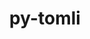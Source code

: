 ---
title: "py-tomli"
layout: cache
categories: [package, develop]
meta: {"compilers": ["apple-clang@=15.0.0", "gcc@=10.2.1", "gcc@=10.5.0", "gcc@=11.1.0", "gcc@=11.4.0", "gcc@=13.2.0", "gcc@=13.3.0", "gcc@=7.3.1", "gcc@=7.5.0", "gcc@=9.4.0", "oneapi@=2024.2.1"], "num_specs": 174, "num_specs_by_stack": {"aws-isc": 2, "aws-isc-aarch64": 2, "data-vis-sdk": 6, "developer-tools": 4, "developer-tools-aarch64-linux-gnu": 5, "developer-tools-darwin": 1, "developer-tools-manylinux2014": 1, "developer-tools-x86_64_v3-linux-gnu": 4, "e4s": 26, "e4s-neoverse-v2": 15, "e4s-neoverse_v1": 8, "e4s-oneapi": 28, "e4s-power": 3, "e4s-rocm-external": 6, "hep": 6, "ml-darwin-aarch64-mps": 4, "ml-linux-aarch64-cpu": 24, "ml-linux-aarch64-cuda": 24, "ml-linux-x86_64-cpu": 23, "ml-linux-x86_64-cuda": 23, "ml-linux-x86_64-rocm": 24, "radiuss": 10, "root": 174}, "oss": ["amzn2", "centos7", "rhel8", "ubuntu18.04", "ubuntu20.04", "ubuntu22.04", "ubuntu24.04", "ventura"], "platforms": ["darwin", "linux"], "stacks": ["aws-isc", "aws-isc-aarch64", "data-vis-sdk", "developer-tools", "developer-tools-aarch64-linux-gnu", "developer-tools-darwin", "developer-tools-manylinux2014", "developer-tools-x86_64_v3-linux-gnu", "e4s", "e4s-neoverse-v2", "e4s-neoverse_v1", "e4s-oneapi", "e4s-power", "e4s-rocm-external", "hep", "ml-darwin-aarch64-mps", "ml-linux-aarch64-cpu", "ml-linux-aarch64-cuda", "ml-linux-x86_64-cpu", "ml-linux-x86_64-cuda", "ml-linux-x86_64-rocm", "radiuss", "root"], "targets": ["aarch64", "neoverse_v1", "neoverse_v2", "ppc64le", "x86_64_v3"], "versions": ["2.0.1"]}
spec_details: [{"compiler": "gcc@=13.2.0", "hash": "22ap5pyt57ux37zlbenxzppa56pzei3h", "os": "ubuntu24.04", "platform": "linux", "size": "-", "stacks": ["ml-linux-aarch64-cpu", "ml-linux-aarch64-cuda", "root"], "tarball": "https://binaries.spack.io/develop/build_cache/linux-ubuntu24.04-aarch64/gcc-13.2.0/py-tomli-2.0.1/linux-ubuntu24.04-aarch64-gcc-13.2.0-py-tomli-2.0.1-22ap5pyt57ux37zlbenxzppa56pzei3h.spack", "target": "aarch64", "variants": ["build_system=python_pip"], "versions": ["2.0.1"]}, {"compiler": "gcc@=7.3.1", "hash": "27lkkbmnj3j5ktnel4k6fvl4si2kxxqo", "os": "amzn2", "platform": "linux", "size": "-", "stacks": ["aws-isc", "root"], "tarball": "https://binaries.spack.io/develop/build_cache/linux-amzn2-x86_64_v3/gcc-7.3.1/py-tomli-2.0.1/linux-amzn2-x86_64_v3-gcc-7.3.1-py-tomli-2.0.1-27lkkbmnj3j5ktnel4k6fvl4si2kxxqo.spack", "target": "x86_64_v3", "variants": ["build_system=python_pip"], "versions": ["2.0.1"]}, {"compiler": "oneapi@=2024.2.1", "hash": "27ogf4wdcmx5wmrzelaco5tmwsolpyuq", "os": "ubuntu22.04", "platform": "linux", "size": "-", "stacks": ["e4s-oneapi", "root"], "tarball": "https://binaries.spack.io/develop/build_cache/linux-ubuntu22.04-x86_64_v3/oneapi-2024.2.1/py-tomli-2.0.1/linux-ubuntu22.04-x86_64_v3-oneapi-2024.2.1-py-tomli-2.0.1-27ogf4wdcmx5wmrzelaco5tmwsolpyuq.spack", "target": "x86_64_v3", "variants": ["build_system=python_pip"], "versions": ["2.0.1"]}, {"compiler": "gcc@=11.4.0", "hash": "2q7p7ftxclqdwe75br6jpq5a6dgk7wt6", "os": "ubuntu22.04", "platform": "linux", "size": "-", "stacks": ["hep", "root"], "tarball": "https://binaries.spack.io/develop/build_cache/linux-ubuntu22.04-x86_64_v3/gcc-11.4.0/py-tomli-2.0.1/linux-ubuntu22.04-x86_64_v3-gcc-11.4.0-py-tomli-2.0.1-2q7p7ftxclqdwe75br6jpq5a6dgk7wt6.spack", "target": "x86_64_v3", "variants": ["build_system=python_pip"], "versions": ["2.0.1"]}, {"compiler": "oneapi@=2024.2.1", "hash": "2vncaxvzinzvw5hnfuachblqgp34abjp", "os": "ubuntu22.04", "platform": "linux", "size": "-", "stacks": ["e4s-oneapi", "root"], "tarball": "https://binaries.spack.io/develop/build_cache/linux-ubuntu22.04-x86_64_v3/oneapi-2024.2.1/py-tomli-2.0.1/linux-ubuntu22.04-x86_64_v3-oneapi-2024.2.1-py-tomli-2.0.1-2vncaxvzinzvw5hnfuachblqgp34abjp.spack", "target": "x86_64_v3", "variants": ["build_system=python_pip"], "versions": ["2.0.1"]}, {"compiler": "gcc@=11.4.0", "hash": "2w65r6dqyn7ivkljtwhfff5yzhn4xftd", "os": "ubuntu22.04", "platform": "linux", "size": "-", "stacks": ["e4s", "root"], "tarball": "https://binaries.spack.io/develop/build_cache/linux-ubuntu22.04-x86_64_v3/gcc-11.4.0/py-tomli-2.0.1/linux-ubuntu22.04-x86_64_v3-gcc-11.4.0-py-tomli-2.0.1-2w65r6dqyn7ivkljtwhfff5yzhn4xftd.spack", "target": "x86_64_v3", "variants": ["build_system=python_pip"], "versions": ["2.0.1"]}, {"compiler": "gcc@=10.5.0", "hash": "34xtvifmxcobl72neixj7eo35dltd5lr", "os": "centos7", "platform": "linux", "size": "-", "stacks": ["developer-tools-x86_64_v3-linux-gnu", "root"], "tarball": "https://binaries.spack.io/develop/build_cache/linux-centos7-x86_64_v3/gcc-10.5.0/py-tomli-2.0.1/linux-centos7-x86_64_v3-gcc-10.5.0-py-tomli-2.0.1-34xtvifmxcobl72neixj7eo35dltd5lr.spack", "target": "x86_64_v3", "variants": ["build_system=python_pip"], "versions": ["2.0.1"]}, {"compiler": "gcc@=7.5.0", "hash": "34zoxjexep7ymafk2do3pzfcf43ornea", "os": "ubuntu18.04", "platform": "linux", "size": "-", "stacks": ["radiuss", "root"], "tarball": "https://binaries.spack.io/develop/build_cache/linux-ubuntu18.04-x86_64_v3/gcc-7.5.0/py-tomli-2.0.1/linux-ubuntu18.04-x86_64_v3-gcc-7.5.0-py-tomli-2.0.1-34zoxjexep7ymafk2do3pzfcf43ornea.spack", "target": "x86_64_v3", "variants": ["build_system=python_pip"], "versions": ["2.0.1"]}, {"compiler": "gcc@=13.2.0", "hash": "375hwfk3x5gqqipv6qcdevb4pbxykoyj", "os": "ubuntu24.04", "platform": "linux", "size": "-", "stacks": ["ml-linux-aarch64-cpu", "ml-linux-aarch64-cuda", "root"], "tarball": "https://binaries.spack.io/develop/build_cache/linux-ubuntu24.04-aarch64/gcc-13.2.0/py-tomli-2.0.1/linux-ubuntu24.04-aarch64-gcc-13.2.0-py-tomli-2.0.1-375hwfk3x5gqqipv6qcdevb4pbxykoyj.spack", "target": "aarch64", "variants": ["build_system=python_pip"], "versions": ["2.0.1"]}, {"compiler": "oneapi@=2024.2.1", "hash": "3eoahon7yzwxmsuvevqpelgchdhuf7nt", "os": "ubuntu22.04", "platform": "linux", "size": "-", "stacks": ["e4s-oneapi", "root"], "tarball": "https://binaries.spack.io/develop/build_cache/linux-ubuntu22.04-x86_64_v3/oneapi-2024.2.1/py-tomli-2.0.1/linux-ubuntu22.04-x86_64_v3-oneapi-2024.2.1-py-tomli-2.0.1-3eoahon7yzwxmsuvevqpelgchdhuf7nt.spack", "target": "x86_64_v3", "variants": ["build_system=python_pip"], "versions": ["2.0.1"]}, {"compiler": "gcc@=11.4.0", "hash": "3jhdnqa2w6hto34kxvqdi7p2uadl6bbp", "os": "ubuntu22.04", "platform": "linux", "size": "-", "stacks": ["e4s", "root"], "tarball": "https://binaries.spack.io/develop/build_cache/linux-ubuntu22.04-x86_64_v3/gcc-11.4.0/py-tomli-2.0.1/linux-ubuntu22.04-x86_64_v3-gcc-11.4.0-py-tomli-2.0.1-3jhdnqa2w6hto34kxvqdi7p2uadl6bbp.spack", "target": "x86_64_v3", "variants": ["build_system=python_pip"], "versions": ["2.0.1"]}, {"compiler": "gcc@=11.4.0", "hash": "3pdbphyy4pfesi5j4oqdkbobtwptr65v", "os": "ubuntu22.04", "platform": "linux", "size": "-", "stacks": ["e4s", "root"], "tarball": "https://binaries.spack.io/develop/build_cache/linux-ubuntu22.04-x86_64_v3/gcc-11.4.0/py-tomli-2.0.1/linux-ubuntu22.04-x86_64_v3-gcc-11.4.0-py-tomli-2.0.1-3pdbphyy4pfesi5j4oqdkbobtwptr65v.spack", "target": "x86_64_v3", "variants": ["build_system=python_pip"], "versions": ["2.0.1"]}, {"compiler": "gcc@=13.2.0", "hash": "3t5yjaxhvbtdrbjdfxiavrmnyx43vlkv", "os": "ubuntu24.04", "platform": "linux", "size": "-", "stacks": ["ml-linux-x86_64-cpu", "ml-linux-x86_64-cuda", "ml-linux-x86_64-rocm", "root"], "tarball": "https://binaries.spack.io/develop/build_cache/linux-ubuntu24.04-x86_64_v3/gcc-13.2.0/py-tomli-2.0.1/linux-ubuntu24.04-x86_64_v3-gcc-13.2.0-py-tomli-2.0.1-3t5yjaxhvbtdrbjdfxiavrmnyx43vlkv.spack", "target": "x86_64_v3", "variants": ["build_system=python_pip"], "versions": ["2.0.1"]}, {"compiler": "gcc@=13.2.0", "hash": "43iadcnerfaolunb3myf4surmsnt7ejq", "os": "ubuntu24.04", "platform": "linux", "size": "-", "stacks": ["ml-linux-aarch64-cpu", "ml-linux-aarch64-cuda", "root"], "tarball": "https://binaries.spack.io/develop/build_cache/linux-ubuntu24.04-aarch64/gcc-13.2.0/py-tomli-2.0.1/linux-ubuntu24.04-aarch64-gcc-13.2.0-py-tomli-2.0.1-43iadcnerfaolunb3myf4surmsnt7ejq.spack", "target": "aarch64", "variants": ["build_system=python_pip"], "versions": ["2.0.1"]}, {"compiler": "gcc@=11.1.0", "hash": "43qqnajymsoyifbm75zhpe2br5rxy56e", "os": "ubuntu20.04", "platform": "linux", "size": "-", "stacks": ["data-vis-sdk", "root"], "tarball": "https://binaries.spack.io/develop/build_cache/linux-ubuntu20.04-x86_64_v3/gcc-11.1.0/py-tomli-2.0.1/linux-ubuntu20.04-x86_64_v3-gcc-11.1.0-py-tomli-2.0.1-43qqnajymsoyifbm75zhpe2br5rxy56e.spack", "target": "x86_64_v3", "variants": ["build_system=python_pip"], "versions": ["2.0.1"]}, {"compiler": "gcc@=11.4.0", "hash": "4ebwwjdydmdd47rznumbcpkoqbfxpeyv", "os": "ubuntu22.04", "platform": "linux", "size": "-", "stacks": ["e4s-neoverse-v2", "root"], "tarball": "https://binaries.spack.io/develop/build_cache/linux-ubuntu22.04-neoverse_v2/gcc-11.4.0/py-tomli-2.0.1/linux-ubuntu22.04-neoverse_v2-gcc-11.4.0-py-tomli-2.0.1-4ebwwjdydmdd47rznumbcpkoqbfxpeyv.spack", "target": "neoverse_v2", "variants": ["build_system=python_pip"], "versions": ["2.0.1"]}, {"compiler": "gcc@=13.2.0", "hash": "4rswrtoqju44dza6vuucu7frdgq7zdz2", "os": "ubuntu24.04", "platform": "linux", "size": "-", "stacks": ["ml-linux-x86_64-cpu", "ml-linux-x86_64-cuda", "ml-linux-x86_64-rocm", "root"], "tarball": "https://binaries.spack.io/develop/build_cache/linux-ubuntu24.04-x86_64_v3/gcc-13.2.0/py-tomli-2.0.1/linux-ubuntu24.04-x86_64_v3-gcc-13.2.0-py-tomli-2.0.1-4rswrtoqju44dza6vuucu7frdgq7zdz2.spack", "target": "x86_64_v3", "variants": ["build_system=python_pip"], "versions": ["2.0.1"]}, {"compiler": "gcc@=7.3.1", "hash": "4sdmbnncphepgvc7e3cewsp5rl5uhzdu", "os": "amzn2", "platform": "linux", "size": "-", "stacks": ["aws-isc-aarch64", "root"], "tarball": "https://binaries.spack.io/develop/build_cache/linux-amzn2-aarch64/gcc-7.3.1/py-tomli-2.0.1/linux-amzn2-aarch64-gcc-7.3.1-py-tomli-2.0.1-4sdmbnncphepgvc7e3cewsp5rl5uhzdu.spack", "target": "aarch64", "variants": ["build_system=python_pip"], "versions": ["2.0.1"]}, {"compiler": "gcc@=11.4.0", "hash": "4vynixkma4477npcrfzfcyeikcx5qf2h", "os": "ubuntu22.04", "platform": "linux", "size": "-", "stacks": ["hep", "root"], "tarball": "https://binaries.spack.io/develop/build_cache/linux-ubuntu22.04-x86_64_v3/gcc-11.4.0/py-tomli-2.0.1/linux-ubuntu22.04-x86_64_v3-gcc-11.4.0-py-tomli-2.0.1-4vynixkma4477npcrfzfcyeikcx5qf2h.spack", "target": "x86_64_v3", "variants": ["build_system=python_pip"], "versions": ["2.0.1"]}, {"compiler": "oneapi@=2024.2.1", "hash": "4xcwqpoawttdwcte4kxmnf6cleetema4", "os": "ubuntu22.04", "platform": "linux", "size": "-", "stacks": ["e4s-oneapi", "root"], "tarball": "https://binaries.spack.io/develop/build_cache/linux-ubuntu22.04-x86_64_v3/oneapi-2024.2.1/py-tomli-2.0.1/linux-ubuntu22.04-x86_64_v3-oneapi-2024.2.1-py-tomli-2.0.1-4xcwqpoawttdwcte4kxmnf6cleetema4.spack", "target": "x86_64_v3", "variants": ["build_system=python_pip"], "versions": ["2.0.1"]}, {"compiler": "gcc@=7.5.0", "hash": "55hpe72vgfliu2lqm2uzjwc3ka7ca3fj", "os": "ubuntu18.04", "platform": "linux", "size": "-", "stacks": ["radiuss", "root"], "tarball": "https://binaries.spack.io/develop/build_cache/linux-ubuntu18.04-x86_64_v3/gcc-7.5.0/py-tomli-2.0.1/linux-ubuntu18.04-x86_64_v3-gcc-7.5.0-py-tomli-2.0.1-55hpe72vgfliu2lqm2uzjwc3ka7ca3fj.spack", "target": "x86_64_v3", "variants": ["build_system=python_pip"], "versions": ["2.0.1"]}, {"compiler": "gcc@=13.2.0", "hash": "5aya2zh2ehg6kueihpc4o34xapdfhemr", "os": "ubuntu24.04", "platform": "linux", "size": "-", "stacks": ["ml-linux-x86_64-cpu", "ml-linux-x86_64-cuda", "ml-linux-x86_64-rocm", "root"], "tarball": "https://binaries.spack.io/develop/build_cache/linux-ubuntu24.04-x86_64_v3/gcc-13.2.0/py-tomli-2.0.1/linux-ubuntu24.04-x86_64_v3-gcc-13.2.0-py-tomli-2.0.1-5aya2zh2ehg6kueihpc4o34xapdfhemr.spack", "target": "x86_64_v3", "variants": ["build_system=python_pip"], "versions": ["2.0.1"]}, {"compiler": "gcc@=11.4.0", "hash": "5fxmh2rbm3h3giqqcsagvrskv6csscxy", "os": "ubuntu22.04", "platform": "linux", "size": "-", "stacks": ["e4s", "root"], "tarball": "https://binaries.spack.io/develop/build_cache/linux-ubuntu22.04-x86_64_v3/gcc-11.4.0/py-tomli-2.0.1/linux-ubuntu22.04-x86_64_v3-gcc-11.4.0-py-tomli-2.0.1-5fxmh2rbm3h3giqqcsagvrskv6csscxy.spack", "target": "x86_64_v3", "variants": ["build_system=python_pip"], "versions": ["2.0.1"]}, {"compiler": "gcc@=11.4.0", "hash": "5nqod6xgyfmo6hljjzd6ropk75dtnbvu", "os": "ubuntu22.04", "platform": "linux", "size": "-", "stacks": ["e4s-neoverse_v1", "root"], "tarball": "https://binaries.spack.io/develop/build_cache/linux-ubuntu22.04-neoverse_v1/gcc-11.4.0/py-tomli-2.0.1/linux-ubuntu22.04-neoverse_v1-gcc-11.4.0-py-tomli-2.0.1-5nqod6xgyfmo6hljjzd6ropk75dtnbvu.spack", "target": "neoverse_v1", "variants": ["build_system=python_pip"], "versions": ["2.0.1"]}, {"compiler": "gcc@=7.5.0", "hash": "5rrbs673xyj3g2ow7t6d7ooiny5de5f3", "os": "ubuntu18.04", "platform": "linux", "size": "-", "stacks": ["radiuss", "root"], "tarball": "https://binaries.spack.io/develop/build_cache/linux-ubuntu18.04-x86_64_v3/gcc-7.5.0/py-tomli-2.0.1/linux-ubuntu18.04-x86_64_v3-gcc-7.5.0-py-tomli-2.0.1-5rrbs673xyj3g2ow7t6d7ooiny5de5f3.spack", "target": "x86_64_v3", "variants": ["build_system=python_pip"], "versions": ["2.0.1"]}, {"compiler": "gcc@=7.5.0", "hash": "6cvqsvotnnbumzlyyaepqpcckxzn3u3w", "os": "ubuntu18.04", "platform": "linux", "size": "-", "stacks": ["developer-tools", "root"], "tarball": "https://binaries.spack.io/develop/build_cache/linux-ubuntu18.04-x86_64_v3/gcc-7.5.0/py-tomli-2.0.1/linux-ubuntu18.04-x86_64_v3-gcc-7.5.0-py-tomli-2.0.1-6cvqsvotnnbumzlyyaepqpcckxzn3u3w.spack", "target": "x86_64_v3", "variants": ["build_system=python_pip"], "versions": ["2.0.1"]}, {"compiler": "gcc@=11.4.0", "hash": "6ecek67cpz5bld4jialmbutci4jevx6e", "os": "ubuntu22.04", "platform": "linux", "size": "-", "stacks": ["e4s-neoverse_v1", "root"], "tarball": "https://binaries.spack.io/develop/build_cache/linux-ubuntu22.04-neoverse_v1/gcc-11.4.0/py-tomli-2.0.1/linux-ubuntu22.04-neoverse_v1-gcc-11.4.0-py-tomli-2.0.1-6ecek67cpz5bld4jialmbutci4jevx6e.spack", "target": "neoverse_v1", "variants": ["build_system=python_pip"], "versions": ["2.0.1"]}, {"compiler": "gcc@=11.4.0", "hash": "6gximymc4j2ohmx36b2nriaju455vjrs", "os": "ubuntu22.04", "platform": "linux", "size": "-", "stacks": ["e4s", "e4s-rocm-external", "root"], "tarball": "https://binaries.spack.io/develop/build_cache/linux-ubuntu22.04-x86_64_v3/gcc-11.4.0/py-tomli-2.0.1/linux-ubuntu22.04-x86_64_v3-gcc-11.4.0-py-tomli-2.0.1-6gximymc4j2ohmx36b2nriaju455vjrs.spack", "target": "x86_64_v3", "variants": ["build_system=python_pip"], "versions": ["2.0.1"]}, {"compiler": "apple-clang@=15.0.0", "hash": "6imk6uxc7eihhbdmy3lqgaaquh6qnjlu", "os": "ventura", "platform": "darwin", "size": "-", "stacks": ["developer-tools-darwin", "ml-darwin-aarch64-mps", "root"], "tarball": "https://binaries.spack.io/develop/build_cache/darwin-ventura-aarch64/apple-clang-15.0.0/py-tomli-2.0.1/darwin-ventura-aarch64-apple-clang-15.0.0-py-tomli-2.0.1-6imk6uxc7eihhbdmy3lqgaaquh6qnjlu.spack", "target": "aarch64", "variants": ["build_system=python_pip"], "versions": ["2.0.1"]}, {"compiler": "gcc@=13.2.0", "hash": "6jlitcfbtkei2aob62ubgqqmjhtyzghh", "os": "ubuntu24.04", "platform": "linux", "size": "-", "stacks": ["ml-linux-x86_64-cpu", "ml-linux-x86_64-cuda", "ml-linux-x86_64-rocm", "root"], "tarball": "https://binaries.spack.io/develop/build_cache/linux-ubuntu24.04-x86_64_v3/gcc-13.2.0/py-tomli-2.0.1/linux-ubuntu24.04-x86_64_v3-gcc-13.2.0-py-tomli-2.0.1-6jlitcfbtkei2aob62ubgqqmjhtyzghh.spack", "target": "x86_64_v3", "variants": ["build_system=python_pip"], "versions": ["2.0.1"]}, {"compiler": "oneapi@=2024.2.1", "hash": "6zqrzjfvdc5urwxfqfameixbb6bwgcoi", "os": "ubuntu22.04", "platform": "linux", "size": "-", "stacks": ["e4s-oneapi", "root"], "tarball": "https://binaries.spack.io/develop/build_cache/linux-ubuntu22.04-x86_64_v3/oneapi-2024.2.1/py-tomli-2.0.1/linux-ubuntu22.04-x86_64_v3-oneapi-2024.2.1-py-tomli-2.0.1-6zqrzjfvdc5urwxfqfameixbb6bwgcoi.spack", "target": "x86_64_v3", "variants": ["build_system=python_pip"], "versions": ["2.0.1"]}, {"compiler": "gcc@=7.5.0", "hash": "73m6lcje6m7cma5p7sz7kwb5y6743bgg", "os": "ubuntu18.04", "platform": "linux", "size": "-", "stacks": ["root"], "tarball": "https://binaries.spack.io/develop/build_cache/linux-ubuntu18.04-x86_64_v3/gcc-7.5.0/py-tomli-2.0.1/linux-ubuntu18.04-x86_64_v3-gcc-7.5.0-py-tomli-2.0.1-73m6lcje6m7cma5p7sz7kwb5y6743bgg.spack", "target": "x86_64_v3", "variants": ["build_system=python_pip"], "versions": ["2.0.1"]}, {"compiler": "gcc@=11.1.0", "hash": "7bnrg4qrrfek3qjsmuqbj7zjw625viig", "os": "ubuntu20.04", "platform": "linux", "size": "-", "stacks": ["data-vis-sdk", "root"], "tarball": "https://binaries.spack.io/develop/build_cache/linux-ubuntu20.04-x86_64_v3/gcc-11.1.0/py-tomli-2.0.1/linux-ubuntu20.04-x86_64_v3-gcc-11.1.0-py-tomli-2.0.1-7bnrg4qrrfek3qjsmuqbj7zjw625viig.spack", "target": "x86_64_v3", "variants": ["build_system=python_pip"], "versions": ["2.0.1"]}, {"compiler": "gcc@=13.2.0", "hash": "7cjepaf4bsulsnjziyxbfvo7mc3zjzwn", "os": "ubuntu24.04", "platform": "linux", "size": "-", "stacks": ["ml-linux-x86_64-cpu", "ml-linux-x86_64-cuda", "ml-linux-x86_64-rocm", "root"], "tarball": "https://binaries.spack.io/develop/build_cache/linux-ubuntu24.04-x86_64_v3/gcc-13.2.0/py-tomli-2.0.1/linux-ubuntu24.04-x86_64_v3-gcc-13.2.0-py-tomli-2.0.1-7cjepaf4bsulsnjziyxbfvo7mc3zjzwn.spack", "target": "x86_64_v3", "variants": ["build_system=python_pip"], "versions": ["2.0.1"]}, {"compiler": "gcc@=13.2.0", "hash": "7ekb5fmaplibjdkezcpryrxczqkmsn36", "os": "ubuntu24.04", "platform": "linux", "size": "-", "stacks": ["ml-linux-x86_64-cpu", "ml-linux-x86_64-cuda", "ml-linux-x86_64-rocm", "root"], "tarball": "https://binaries.spack.io/develop/build_cache/linux-ubuntu24.04-x86_64_v3/gcc-13.2.0/py-tomli-2.0.1/linux-ubuntu24.04-x86_64_v3-gcc-13.2.0-py-tomli-2.0.1-7ekb5fmaplibjdkezcpryrxczqkmsn36.spack", "target": "x86_64_v3", "variants": ["build_system=python_pip"], "versions": ["2.0.1"]}, {"compiler": "gcc@=11.4.0", "hash": "7hqd75aju7pajyffk5arffwjzetmaats", "os": "ubuntu22.04", "platform": "linux", "size": "-", "stacks": ["hep", "root"], "tarball": "https://binaries.spack.io/develop/build_cache/linux-ubuntu22.04-x86_64_v3/gcc-11.4.0/py-tomli-2.0.1/linux-ubuntu22.04-x86_64_v3-gcc-11.4.0-py-tomli-2.0.1-7hqd75aju7pajyffk5arffwjzetmaats.spack", "target": "x86_64_v3", "variants": ["build_system=python_pip"], "versions": ["2.0.1"]}, {"compiler": "gcc@=13.2.0", "hash": "7hqfw5gncfzn3bbrhsllfgc36yazxsjk", "os": "ubuntu24.04", "platform": "linux", "size": "-", "stacks": ["ml-linux-aarch64-cpu", "ml-linux-aarch64-cuda", "root"], "tarball": "https://binaries.spack.io/develop/build_cache/linux-ubuntu24.04-aarch64/gcc-13.2.0/py-tomli-2.0.1/linux-ubuntu24.04-aarch64-gcc-13.2.0-py-tomli-2.0.1-7hqfw5gncfzn3bbrhsllfgc36yazxsjk.spack", "target": "aarch64", "variants": ["build_system=python_pip"], "versions": ["2.0.1"]}, {"compiler": "gcc@=11.4.0", "hash": "7pgmfrhvs7zt4dazkaiztpieozl2irry", "os": "ubuntu22.04", "platform": "linux", "size": "-", "stacks": ["e4s", "root"], "tarball": "https://binaries.spack.io/develop/build_cache/linux-ubuntu22.04-x86_64_v3/gcc-11.4.0/py-tomli-2.0.1/linux-ubuntu22.04-x86_64_v3-gcc-11.4.0-py-tomli-2.0.1-7pgmfrhvs7zt4dazkaiztpieozl2irry.spack", "target": "x86_64_v3", "variants": ["build_system=python_pip"], "versions": ["2.0.1"]}, {"compiler": "gcc@=11.4.0", "hash": "7qumfxsc34z67gnaqt37coatuvuvavrn", "os": "ubuntu22.04", "platform": "linux", "size": "-", "stacks": ["e4s", "root"], "tarball": "https://binaries.spack.io/develop/build_cache/linux-ubuntu22.04-x86_64_v3/gcc-11.4.0/py-tomli-2.0.1/linux-ubuntu22.04-x86_64_v3-gcc-11.4.0-py-tomli-2.0.1-7qumfxsc34z67gnaqt37coatuvuvavrn.spack", "target": "x86_64_v3", "variants": ["build_system=python_pip"], "versions": ["2.0.1"]}, {"compiler": "gcc@=7.3.1", "hash": "7ufeewrwjncyfygsird3kf7rgncvbrxn", "os": "amzn2", "platform": "linux", "size": "-", "stacks": ["aws-isc", "root"], "tarball": "https://binaries.spack.io/develop/build_cache/linux-amzn2-x86_64_v3/gcc-7.3.1/py-tomli-2.0.1/linux-amzn2-x86_64_v3-gcc-7.3.1-py-tomli-2.0.1-7ufeewrwjncyfygsird3kf7rgncvbrxn.spack", "target": "x86_64_v3", "variants": ["build_system=python_pip"], "versions": ["2.0.1"]}, {"compiler": "oneapi@=2024.2.1", "hash": "7yxlyb2bf667lywljyqn2qxowyri4hby", "os": "ubuntu22.04", "platform": "linux", "size": "-", "stacks": ["e4s-oneapi", "root"], "tarball": "https://binaries.spack.io/develop/build_cache/linux-ubuntu22.04-x86_64_v3/oneapi-2024.2.1/py-tomli-2.0.1/linux-ubuntu22.04-x86_64_v3-oneapi-2024.2.1-py-tomli-2.0.1-7yxlyb2bf667lywljyqn2qxowyri4hby.spack", "target": "x86_64_v3", "variants": ["build_system=python_pip"], "versions": ["2.0.1"]}, {"compiler": "gcc@=13.2.0", "hash": "ajcnenu7o4phps3a5dia7n4f6wggu4mo", "os": "ubuntu24.04", "platform": "linux", "size": "-", "stacks": ["ml-linux-x86_64-cpu", "ml-linux-x86_64-cuda", "ml-linux-x86_64-rocm", "root"], "tarball": "https://binaries.spack.io/develop/build_cache/linux-ubuntu24.04-x86_64_v3/gcc-13.2.0/py-tomli-2.0.1/linux-ubuntu24.04-x86_64_v3-gcc-13.2.0-py-tomli-2.0.1-ajcnenu7o4phps3a5dia7n4f6wggu4mo.spack", "target": "x86_64_v3", "variants": ["build_system=python_pip"], "versions": ["2.0.1"]}, {"compiler": "gcc@=11.4.0", "hash": "anwyoi6rxv5gfxzyzu4ajlt674gyfvla", "os": "ubuntu22.04", "platform": "linux", "size": "-", "stacks": ["e4s-neoverse-v2", "root"], "tarball": "https://binaries.spack.io/develop/build_cache/linux-ubuntu22.04-neoverse_v2/gcc-11.4.0/py-tomli-2.0.1/linux-ubuntu22.04-neoverse_v2-gcc-11.4.0-py-tomli-2.0.1-anwyoi6rxv5gfxzyzu4ajlt674gyfvla.spack", "target": "neoverse_v2", "variants": ["build_system=python_pip"], "versions": ["2.0.1"]}, {"compiler": "gcc@=11.4.0", "hash": "blrhgjxcxhvxwv57jsp6e6a7ou3wtysz", "os": "ubuntu22.04", "platform": "linux", "size": "-", "stacks": ["e4s", "e4s-rocm-external", "root"], "tarball": "https://binaries.spack.io/develop/build_cache/linux-ubuntu22.04-x86_64_v3/gcc-11.4.0/py-tomli-2.0.1/linux-ubuntu22.04-x86_64_v3-gcc-11.4.0-py-tomli-2.0.1-blrhgjxcxhvxwv57jsp6e6a7ou3wtysz.spack", "target": "x86_64_v3", "variants": ["build_system=python_pip"], "versions": ["2.0.1"]}, {"compiler": "gcc@=13.2.0", "hash": "bpuvo2etwjfn722uqauzdrv6jxiq5dgr", "os": "ubuntu24.04", "platform": "linux", "size": "-", "stacks": ["ml-linux-aarch64-cpu", "ml-linux-aarch64-cuda", "root"], "tarball": "https://binaries.spack.io/develop/build_cache/linux-ubuntu24.04-aarch64/gcc-13.2.0/py-tomli-2.0.1/linux-ubuntu24.04-aarch64-gcc-13.2.0-py-tomli-2.0.1-bpuvo2etwjfn722uqauzdrv6jxiq5dgr.spack", "target": "aarch64", "variants": ["build_system=python_pip"], "versions": ["2.0.1"]}, {"compiler": "gcc@=13.2.0", "hash": "bxzlzhi4a3uxemqsto4os2kmmmdrvtte", "os": "ubuntu24.04", "platform": "linux", "size": "-", "stacks": ["ml-linux-x86_64-cpu", "ml-linux-x86_64-cuda", "ml-linux-x86_64-rocm", "root"], "tarball": "https://binaries.spack.io/develop/build_cache/linux-ubuntu24.04-x86_64_v3/gcc-13.2.0/py-tomli-2.0.1/linux-ubuntu24.04-x86_64_v3-gcc-13.2.0-py-tomli-2.0.1-bxzlzhi4a3uxemqsto4os2kmmmdrvtte.spack", "target": "x86_64_v3", "variants": ["build_system=python_pip"], "versions": ["2.0.1"]}, {"compiler": "gcc@=13.2.0", "hash": "c2rzzilrgmyfwr5vl5arbijjldiifxww", "os": "ubuntu24.04", "platform": "linux", "size": "-", "stacks": ["ml-linux-aarch64-cpu", "ml-linux-aarch64-cuda", "root"], "tarball": "https://binaries.spack.io/develop/build_cache/linux-ubuntu24.04-aarch64/gcc-13.2.0/py-tomli-2.0.1/linux-ubuntu24.04-aarch64-gcc-13.2.0-py-tomli-2.0.1-c2rzzilrgmyfwr5vl5arbijjldiifxww.spack", "target": "aarch64", "variants": ["build_system=python_pip"], "versions": ["2.0.1"]}, {"compiler": "gcc@=11.4.0", "hash": "c3nqs5nmhhtemnos7r3xcfvu6ckfwqmy", "os": "ubuntu22.04", "platform": "linux", "size": "-", "stacks": ["e4s-neoverse-v2", "root"], "tarball": "https://binaries.spack.io/develop/build_cache/linux-ubuntu22.04-neoverse_v2/gcc-11.4.0/py-tomli-2.0.1/linux-ubuntu22.04-neoverse_v2-gcc-11.4.0-py-tomli-2.0.1-c3nqs5nmhhtemnos7r3xcfvu6ckfwqmy.spack", "target": "neoverse_v2", "variants": ["build_system=python_pip"], "versions": ["2.0.1"]}, {"compiler": "oneapi@=2024.2.1", "hash": "cd2qhon4mn5nimzymeubehfevwvbcvr4", "os": "ubuntu22.04", "platform": "linux", "size": "-", "stacks": ["e4s-oneapi", "root"], "tarball": "https://binaries.spack.io/develop/build_cache/linux-ubuntu22.04-x86_64_v3/oneapi-2024.2.1/py-tomli-2.0.1/linux-ubuntu22.04-x86_64_v3-oneapi-2024.2.1-py-tomli-2.0.1-cd2qhon4mn5nimzymeubehfevwvbcvr4.spack", "target": "x86_64_v3", "variants": ["build_system=python_pip"], "versions": ["2.0.1"]}, {"compiler": "gcc@=10.5.0", "hash": "cd3x2j5pegbvj5hcg7dyklfigpobfwsp", "os": "centos7", "platform": "linux", "size": "-", "stacks": ["developer-tools-x86_64_v3-linux-gnu", "root"], "tarball": "https://binaries.spack.io/develop/build_cache/linux-centos7-x86_64_v3/gcc-10.5.0/py-tomli-2.0.1/linux-centos7-x86_64_v3-gcc-10.5.0-py-tomli-2.0.1-cd3x2j5pegbvj5hcg7dyklfigpobfwsp.spack", "target": "x86_64_v3", "variants": ["build_system=python_pip"], "versions": ["2.0.1"]}, {"compiler": "apple-clang@=15.0.0", "hash": "cj2gsifcyfrvc2v5f6f35fa4aijdnfyz", "os": "ventura", "platform": "darwin", "size": "-", "stacks": ["ml-darwin-aarch64-mps", "root"], "tarball": "https://binaries.spack.io/develop/build_cache/darwin-ventura-aarch64/apple-clang-15.0.0/py-tomli-2.0.1/darwin-ventura-aarch64-apple-clang-15.0.0-py-tomli-2.0.1-cj2gsifcyfrvc2v5f6f35fa4aijdnfyz.spack", "target": "aarch64", "variants": ["build_system=python_pip"], "versions": ["2.0.1"]}, {"compiler": "gcc@=7.5.0", "hash": "ctr2dew3f5vt37okvz3y7p3jkrqgpyj2", "os": "ubuntu18.04", "platform": "linux", "size": "-", "stacks": ["radiuss", "root"], "tarball": "https://binaries.spack.io/develop/build_cache/linux-ubuntu18.04-x86_64_v3/gcc-7.5.0/py-tomli-2.0.1/linux-ubuntu18.04-x86_64_v3-gcc-7.5.0-py-tomli-2.0.1-ctr2dew3f5vt37okvz3y7p3jkrqgpyj2.spack", "target": "x86_64_v3", "variants": ["build_system=python_pip"], "versions": ["2.0.1"]}, {"compiler": "gcc@=11.4.0", "hash": "d46b7nkv274ukbefe77mchtjs4f6ppph", "os": "ubuntu22.04", "platform": "linux", "size": "-", "stacks": ["e4s", "root"], "tarball": "https://binaries.spack.io/develop/build_cache/linux-ubuntu22.04-x86_64_v3/gcc-11.4.0/py-tomli-2.0.1/linux-ubuntu22.04-x86_64_v3-gcc-11.4.0-py-tomli-2.0.1-d46b7nkv274ukbefe77mchtjs4f6ppph.spack", "target": "x86_64_v3", "variants": ["build_system=python_pip"], "versions": ["2.0.1"]}, {"compiler": "oneapi@=2024.2.1", "hash": "d5cazqmh43554dmoie3asbrffeciik6g", "os": "ubuntu22.04", "platform": "linux", "size": "-", "stacks": ["e4s-oneapi", "root"], "tarball": "https://binaries.spack.io/develop/build_cache/linux-ubuntu22.04-x86_64_v3/oneapi-2024.2.1/py-tomli-2.0.1/linux-ubuntu22.04-x86_64_v3-oneapi-2024.2.1-py-tomli-2.0.1-d5cazqmh43554dmoie3asbrffeciik6g.spack", "target": "x86_64_v3", "variants": ["build_system=python_pip"], "versions": ["2.0.1"]}, {"compiler": "oneapi@=2024.2.1", "hash": "dcb6fad7pgvjqfrn732arcqxqjbcoxdo", "os": "ubuntu22.04", "platform": "linux", "size": "-", "stacks": ["e4s-oneapi", "root"], "tarball": "https://binaries.spack.io/develop/build_cache/linux-ubuntu22.04-x86_64_v3/oneapi-2024.2.1/py-tomli-2.0.1/linux-ubuntu22.04-x86_64_v3-oneapi-2024.2.1-py-tomli-2.0.1-dcb6fad7pgvjqfrn732arcqxqjbcoxdo.spack", "target": "x86_64_v3", "variants": ["build_system=python_pip"], "versions": ["2.0.1"]}, {"compiler": "gcc@=11.4.0", "hash": "dinhbvy7kt7sdxvgzzrk4fvmtl3igusm", "os": "ubuntu22.04", "platform": "linux", "size": "-", "stacks": ["hep", "root"], "tarball": "https://binaries.spack.io/develop/build_cache/linux-ubuntu22.04-x86_64_v3/gcc-11.4.0/py-tomli-2.0.1/linux-ubuntu22.04-x86_64_v3-gcc-11.4.0-py-tomli-2.0.1-dinhbvy7kt7sdxvgzzrk4fvmtl3igusm.spack", "target": "x86_64_v3", "variants": ["build_system=python_pip"], "versions": ["2.0.1"]}, {"compiler": "oneapi@=2024.2.1", "hash": "dvfgbc4f3iuj7jjax4wdamuypzdewqoq", "os": "ubuntu22.04", "platform": "linux", "size": "-", "stacks": ["e4s-oneapi", "root"], "tarball": "https://binaries.spack.io/develop/build_cache/linux-ubuntu22.04-x86_64_v3/oneapi-2024.2.1/py-tomli-2.0.1/linux-ubuntu22.04-x86_64_v3-oneapi-2024.2.1-py-tomli-2.0.1-dvfgbc4f3iuj7jjax4wdamuypzdewqoq.spack", "target": "x86_64_v3", "variants": ["build_system=python_pip"], "versions": ["2.0.1"]}, {"compiler": "gcc@=7.5.0", "hash": "ecrqk7u4tlfaatixlmoco23uiy63he6u", "os": "ubuntu18.04", "platform": "linux", "size": "-", "stacks": ["developer-tools", "root"], "tarball": "https://binaries.spack.io/develop/build_cache/linux-ubuntu18.04-x86_64_v3/gcc-7.5.0/py-tomli-2.0.1/linux-ubuntu18.04-x86_64_v3-gcc-7.5.0-py-tomli-2.0.1-ecrqk7u4tlfaatixlmoco23uiy63he6u.spack", "target": "x86_64_v3", "variants": ["build_system=python_pip"], "versions": ["2.0.1"]}, {"compiler": "oneapi@=2024.2.1", "hash": "ezwbsobmso5pls3mrkcvwgpfuqzs3euj", "os": "ubuntu22.04", "platform": "linux", "size": "-", "stacks": ["e4s-oneapi", "root"], "tarball": "https://binaries.spack.io/develop/build_cache/linux-ubuntu22.04-x86_64_v3/oneapi-2024.2.1/py-tomli-2.0.1/linux-ubuntu22.04-x86_64_v3-oneapi-2024.2.1-py-tomli-2.0.1-ezwbsobmso5pls3mrkcvwgpfuqzs3euj.spack", "target": "x86_64_v3", "variants": ["build_system=python_pip"], "versions": ["2.0.1"]}, {"compiler": "gcc@=11.4.0", "hash": "f5bjbq5binprglqrkmhzrypx2zfckomt", "os": "ubuntu22.04", "platform": "linux", "size": "-", "stacks": ["e4s", "root"], "tarball": "https://binaries.spack.io/develop/build_cache/linux-ubuntu22.04-x86_64_v3/gcc-11.4.0/py-tomli-2.0.1/linux-ubuntu22.04-x86_64_v3-gcc-11.4.0-py-tomli-2.0.1-f5bjbq5binprglqrkmhzrypx2zfckomt.spack", "target": "x86_64_v3", "variants": ["build_system=python_pip"], "versions": ["2.0.1"]}, {"compiler": "gcc@=11.4.0", "hash": "fgs2rxzhfujphdji7yvydfn3g4hb2ae3", "os": "ubuntu22.04", "platform": "linux", "size": "-", "stacks": ["e4s-neoverse-v2", "root"], "tarball": "https://binaries.spack.io/develop/build_cache/linux-ubuntu22.04-neoverse_v2/gcc-11.4.0/py-tomli-2.0.1/linux-ubuntu22.04-neoverse_v2-gcc-11.4.0-py-tomli-2.0.1-fgs2rxzhfujphdji7yvydfn3g4hb2ae3.spack", "target": "neoverse_v2", "variants": ["build_system=python_pip"], "versions": ["2.0.1"]}, {"compiler": "gcc@=13.2.0", "hash": "fjw4pfey7x6qvsc3xvbhevbz54yj2irj", "os": "ubuntu24.04", "platform": "linux", "size": "-", "stacks": ["ml-linux-aarch64-cpu", "ml-linux-aarch64-cuda", "root"], "tarball": "https://binaries.spack.io/develop/build_cache/linux-ubuntu24.04-aarch64/gcc-13.2.0/py-tomli-2.0.1/linux-ubuntu24.04-aarch64-gcc-13.2.0-py-tomli-2.0.1-fjw4pfey7x6qvsc3xvbhevbz54yj2irj.spack", "target": "aarch64", "variants": ["build_system=python_pip"], "versions": ["2.0.1"]}, {"compiler": "gcc@=13.2.0", "hash": "fxwn2zm26a77kdgf7enjjpa44zhqc6j4", "os": "ubuntu24.04", "platform": "linux", "size": "-", "stacks": ["ml-linux-aarch64-cpu", "ml-linux-aarch64-cuda", "root"], "tarball": "https://binaries.spack.io/develop/build_cache/linux-ubuntu24.04-aarch64/gcc-13.2.0/py-tomli-2.0.1/linux-ubuntu24.04-aarch64-gcc-13.2.0-py-tomli-2.0.1-fxwn2zm26a77kdgf7enjjpa44zhqc6j4.spack", "target": "aarch64", "variants": ["build_system=python_pip"], "versions": ["2.0.1"]}, {"compiler": "gcc@=11.4.0", "hash": "fzvpfpmqm4xevbpo5xauirg5idp7a76o", "os": "ubuntu22.04", "platform": "linux", "size": "-", "stacks": ["e4s", "root"], "tarball": "https://binaries.spack.io/develop/build_cache/linux-ubuntu22.04-x86_64_v3/gcc-11.4.0/py-tomli-2.0.1/linux-ubuntu22.04-x86_64_v3-gcc-11.4.0-py-tomli-2.0.1-fzvpfpmqm4xevbpo5xauirg5idp7a76o.spack", "target": "x86_64_v3", "variants": ["build_system=python_pip"], "versions": ["2.0.1"]}, {"compiler": "gcc@=9.4.0", "hash": "g5ucpkqmirzx7hkxptxjs5mbokughycu", "os": "ubuntu20.04", "platform": "linux", "size": "-", "stacks": ["e4s-power", "root"], "tarball": "https://binaries.spack.io/develop/build_cache/linux-ubuntu20.04-ppc64le/gcc-9.4.0/py-tomli-2.0.1/linux-ubuntu20.04-ppc64le-gcc-9.4.0-py-tomli-2.0.1-g5ucpkqmirzx7hkxptxjs5mbokughycu.spack", "target": "ppc64le", "variants": ["build_system=python_pip"], "versions": ["2.0.1"]}, {"compiler": "oneapi@=2024.2.1", "hash": "gulrs2qt57vnzadzws7ilsp4d3pw2go5", "os": "ubuntu22.04", "platform": "linux", "size": "-", "stacks": ["e4s-oneapi", "root"], "tarball": "https://binaries.spack.io/develop/build_cache/linux-ubuntu22.04-x86_64_v3/oneapi-2024.2.1/py-tomli-2.0.1/linux-ubuntu22.04-x86_64_v3-oneapi-2024.2.1-py-tomli-2.0.1-gulrs2qt57vnzadzws7ilsp4d3pw2go5.spack", "target": "x86_64_v3", "variants": ["build_system=python_pip"], "versions": ["2.0.1"]}, {"compiler": "oneapi@=2024.2.1", "hash": "h22be6hozb33smqi6l7isj5rtuiyrdag", "os": "ubuntu22.04", "platform": "linux", "size": "-", "stacks": ["e4s-oneapi", "root"], "tarball": "https://binaries.spack.io/develop/build_cache/linux-ubuntu22.04-x86_64_v3/oneapi-2024.2.1/py-tomli-2.0.1/linux-ubuntu22.04-x86_64_v3-oneapi-2024.2.1-py-tomli-2.0.1-h22be6hozb33smqi6l7isj5rtuiyrdag.spack", "target": "x86_64_v3", "variants": ["build_system=python_pip"], "versions": ["2.0.1"]}, {"compiler": "gcc@=11.4.0", "hash": "h3rhqfkc662d7ogw3shsbtkl7qxmfs4q", "os": "ubuntu22.04", "platform": "linux", "size": "-", "stacks": ["hep", "root"], "tarball": "https://binaries.spack.io/develop/build_cache/linux-ubuntu22.04-x86_64_v3/gcc-11.4.0/py-tomli-2.0.1/linux-ubuntu22.04-x86_64_v3-gcc-11.4.0-py-tomli-2.0.1-h3rhqfkc662d7ogw3shsbtkl7qxmfs4q.spack", "target": "x86_64_v3", "variants": ["build_system=python_pip"], "versions": ["2.0.1"]}, {"compiler": "gcc@=13.3.0", "hash": "hbvo7nnfry23omhmzlws2q6dlfcvnqca", "os": "rhel8", "platform": "linux", "size": "-", "stacks": ["developer-tools-aarch64-linux-gnu", "root"], "tarball": "https://binaries.spack.io/develop/build_cache/linux-rhel8-aarch64/gcc-13.3.0/py-tomli-2.0.1/linux-rhel8-aarch64-gcc-13.3.0-py-tomli-2.0.1-hbvo7nnfry23omhmzlws2q6dlfcvnqca.spack", "target": "aarch64", "variants": ["build_system=python_pip"], "versions": ["2.0.1"]}, {"compiler": "gcc@=13.3.0", "hash": "hgempjemthheyi7wp4n6l3lhholxeb6u", "os": "rhel8", "platform": "linux", "size": "-", "stacks": ["developer-tools-aarch64-linux-gnu", "root"], "tarball": "https://binaries.spack.io/develop/build_cache/linux-rhel8-aarch64/gcc-13.3.0/py-tomli-2.0.1/linux-rhel8-aarch64-gcc-13.3.0-py-tomli-2.0.1-hgempjemthheyi7wp4n6l3lhholxeb6u.spack", "target": "aarch64", "variants": ["build_system=python_pip"], "versions": ["2.0.1"]}, {"compiler": "gcc@=10.5.0", "hash": "hsf47wx52j6fcniywsjdvlhn6c57msuo", "os": "centos7", "platform": "linux", "size": "-", "stacks": ["developer-tools-x86_64_v3-linux-gnu", "root"], "tarball": "https://binaries.spack.io/develop/build_cache/linux-centos7-x86_64_v3/gcc-10.5.0/py-tomli-2.0.1/linux-centos7-x86_64_v3-gcc-10.5.0-py-tomli-2.0.1-hsf47wx52j6fcniywsjdvlhn6c57msuo.spack", "target": "x86_64_v3", "variants": ["build_system=python_pip"], "versions": ["2.0.1"]}, {"compiler": "oneapi@=2024.2.1", "hash": "i6zlc4csuzwkdsrkr4plw22qqrme3fck", "os": "ubuntu22.04", "platform": "linux", "size": "-", "stacks": ["e4s-oneapi", "root"], "tarball": "https://binaries.spack.io/develop/build_cache/linux-ubuntu22.04-x86_64_v3/oneapi-2024.2.1/py-tomli-2.0.1/linux-ubuntu22.04-x86_64_v3-oneapi-2024.2.1-py-tomli-2.0.1-i6zlc4csuzwkdsrkr4plw22qqrme3fck.spack", "target": "x86_64_v3", "variants": ["build_system=python_pip"], "versions": ["2.0.1"]}, {"compiler": "gcc@=13.3.0", "hash": "idmickrwz6kq4q5q74fzrqxw2xuoyot7", "os": "rhel8", "platform": "linux", "size": "-", "stacks": ["developer-tools-aarch64-linux-gnu", "root"], "tarball": "https://binaries.spack.io/develop/build_cache/linux-rhel8-aarch64/gcc-13.3.0/py-tomli-2.0.1/linux-rhel8-aarch64-gcc-13.3.0-py-tomli-2.0.1-idmickrwz6kq4q5q74fzrqxw2xuoyot7.spack", "target": "aarch64", "variants": ["build_system=python_pip"], "versions": ["2.0.1"]}, {"compiler": "gcc@=11.4.0", "hash": "iehxssdpsdky7vpwidvkkvkoyucqirkq", "os": "ubuntu22.04", "platform": "linux", "size": "-", "stacks": ["e4s-neoverse-v2", "root"], "tarball": "https://binaries.spack.io/develop/build_cache/linux-ubuntu22.04-neoverse_v2/gcc-11.4.0/py-tomli-2.0.1/linux-ubuntu22.04-neoverse_v2-gcc-11.4.0-py-tomli-2.0.1-iehxssdpsdky7vpwidvkkvkoyucqirkq.spack", "target": "neoverse_v2", "variants": ["build_system=python_pip"], "versions": ["2.0.1"]}, {"compiler": "gcc@=11.4.0", "hash": "iuza6q7mb25vvg64mvo4ktofqv4byhld", "os": "ubuntu22.04", "platform": "linux", "size": "-", "stacks": ["e4s", "e4s-rocm-external", "root"], "tarball": "https://binaries.spack.io/develop/build_cache/linux-ubuntu22.04-x86_64_v3/gcc-11.4.0/py-tomli-2.0.1/linux-ubuntu22.04-x86_64_v3-gcc-11.4.0-py-tomli-2.0.1-iuza6q7mb25vvg64mvo4ktofqv4byhld.spack", "target": "x86_64_v3", "variants": ["build_system=python_pip"], "versions": ["2.0.1"]}, {"compiler": "gcc@=7.5.0", "hash": "iwwwmt3fbhm2tlap334sz7wnuxldsg4q", "os": "ubuntu18.04", "platform": "linux", "size": "-", "stacks": ["root"], "tarball": "https://binaries.spack.io/develop/build_cache/linux-ubuntu18.04-x86_64_v3/gcc-7.5.0/py-tomli-2.0.1/linux-ubuntu18.04-x86_64_v3-gcc-7.5.0-py-tomli-2.0.1-iwwwmt3fbhm2tlap334sz7wnuxldsg4q.spack", "target": "x86_64_v3", "variants": ["build_system=python_pip"], "versions": ["2.0.1"]}, {"compiler": "oneapi@=2024.2.1", "hash": "jxufyte7ywj7trdmmgaqrjuub4ogxzuv", "os": "ubuntu22.04", "platform": "linux", "size": "-", "stacks": ["e4s-oneapi", "root"], "tarball": "https://binaries.spack.io/develop/build_cache/linux-ubuntu22.04-x86_64_v3/oneapi-2024.2.1/py-tomli-2.0.1/linux-ubuntu22.04-x86_64_v3-oneapi-2024.2.1-py-tomli-2.0.1-jxufyte7ywj7trdmmgaqrjuub4ogxzuv.spack", "target": "x86_64_v3", "variants": ["build_system=python_pip"], "versions": ["2.0.1"]}, {"compiler": "gcc@=13.3.0", "hash": "k25nfjvmppmeae3domcysi3oawftgp7o", "os": "rhel8", "platform": "linux", "size": "-", "stacks": ["developer-tools-aarch64-linux-gnu", "root"], "tarball": "https://binaries.spack.io/develop/build_cache/linux-rhel8-aarch64/gcc-13.3.0/py-tomli-2.0.1/linux-rhel8-aarch64-gcc-13.3.0-py-tomli-2.0.1-k25nfjvmppmeae3domcysi3oawftgp7o.spack", "target": "aarch64", "variants": ["build_system=python_pip"], "versions": ["2.0.1"]}, {"compiler": "gcc@=11.4.0", "hash": "k4lnmetc4zkxjipqlb2xtklonihjnish", "os": "ubuntu22.04", "platform": "linux", "size": "-", "stacks": ["e4s-neoverse-v2", "root"], "tarball": "https://binaries.spack.io/develop/build_cache/linux-ubuntu22.04-neoverse_v2/gcc-11.4.0/py-tomli-2.0.1/linux-ubuntu22.04-neoverse_v2-gcc-11.4.0-py-tomli-2.0.1-k4lnmetc4zkxjipqlb2xtklonihjnish.spack", "target": "neoverse_v2", "variants": ["build_system=python_pip"], "versions": ["2.0.1"]}, {"compiler": "oneapi@=2024.2.1", "hash": "kbmxzdl22pzxmibd6ysji5vv7r456ptx", "os": "ubuntu22.04", "platform": "linux", "size": "-", "stacks": ["e4s-oneapi", "root"], "tarball": "https://binaries.spack.io/develop/build_cache/linux-ubuntu22.04-x86_64_v3/oneapi-2024.2.1/py-tomli-2.0.1/linux-ubuntu22.04-x86_64_v3-oneapi-2024.2.1-py-tomli-2.0.1-kbmxzdl22pzxmibd6ysji5vv7r456ptx.spack", "target": "x86_64_v3", "variants": ["build_system=python_pip"], "versions": ["2.0.1"]}, {"compiler": "gcc@=11.4.0", "hash": "kgahwgwt45ik4hcetq4vhczc256x474b", "os": "ubuntu22.04", "platform": "linux", "size": "-", "stacks": ["e4s", "root"], "tarball": "https://binaries.spack.io/develop/build_cache/linux-ubuntu22.04-x86_64_v3/gcc-11.4.0/py-tomli-2.0.1/linux-ubuntu22.04-x86_64_v3-gcc-11.4.0-py-tomli-2.0.1-kgahwgwt45ik4hcetq4vhczc256x474b.spack", "target": "x86_64_v3", "variants": ["build_system=python_pip"], "versions": ["2.0.1"]}, {"compiler": "gcc@=11.4.0", "hash": "khuthid4bnt5dpnwjhetdakcmiskycm3", "os": "ubuntu22.04", "platform": "linux", "size": "-", "stacks": ["e4s-neoverse-v2", "root"], "tarball": "https://binaries.spack.io/develop/build_cache/linux-ubuntu22.04-neoverse_v2/gcc-11.4.0/py-tomli-2.0.1/linux-ubuntu22.04-neoverse_v2-gcc-11.4.0-py-tomli-2.0.1-khuthid4bnt5dpnwjhetdakcmiskycm3.spack", "target": "neoverse_v2", "variants": ["build_system=python_pip"], "versions": ["2.0.1"]}, {"compiler": "gcc@=11.4.0", "hash": "kncyra3gdob2r6xboo3mqxkshmmrfku3", "os": "ubuntu22.04", "platform": "linux", "size": "-", "stacks": ["e4s", "e4s-rocm-external", "root"], "tarball": "https://binaries.spack.io/develop/build_cache/linux-ubuntu22.04-x86_64_v3/gcc-11.4.0/py-tomli-2.0.1/linux-ubuntu22.04-x86_64_v3-gcc-11.4.0-py-tomli-2.0.1-kncyra3gdob2r6xboo3mqxkshmmrfku3.spack", "target": "x86_64_v3", "variants": ["build_system=python_pip"], "versions": ["2.0.1"]}, {"compiler": "gcc@=11.4.0", "hash": "kqewiucxwxxqk5bgyc4hwifzyqvyqlbk", "os": "ubuntu22.04", "platform": "linux", "size": "-", "stacks": ["hep", "root"], "tarball": "https://binaries.spack.io/develop/build_cache/linux-ubuntu22.04-x86_64_v3/gcc-11.4.0/py-tomli-2.0.1/linux-ubuntu22.04-x86_64_v3-gcc-11.4.0-py-tomli-2.0.1-kqewiucxwxxqk5bgyc4hwifzyqvyqlbk.spack", "target": "x86_64_v3", "variants": ["build_system=python_pip"], "versions": ["2.0.1"]}, {"compiler": "gcc@=7.5.0", "hash": "kwcojprocbxk5brm2md56skpkt7voe7d", "os": "ubuntu18.04", "platform": "linux", "size": "-", "stacks": ["developer-tools", "root"], "tarball": "https://binaries.spack.io/develop/build_cache/linux-ubuntu18.04-x86_64_v3/gcc-7.5.0/py-tomli-2.0.1/linux-ubuntu18.04-x86_64_v3-gcc-7.5.0-py-tomli-2.0.1-kwcojprocbxk5brm2md56skpkt7voe7d.spack", "target": "x86_64_v3", "variants": ["build_system=python_pip"], "versions": ["2.0.1"]}, {"compiler": "gcc@=7.5.0", "hash": "l3q2mu57l5rvb66gpoysf4qr6cxnznyx", "os": "ubuntu18.04", "platform": "linux", "size": "-", "stacks": ["radiuss", "root"], "tarball": "https://binaries.spack.io/develop/build_cache/linux-ubuntu18.04-x86_64_v3/gcc-7.5.0/py-tomli-2.0.1/linux-ubuntu18.04-x86_64_v3-gcc-7.5.0-py-tomli-2.0.1-l3q2mu57l5rvb66gpoysf4qr6cxnznyx.spack", "target": "x86_64_v3", "variants": ["build_system=python_pip"], "versions": ["2.0.1"]}, {"compiler": "gcc@=13.2.0", "hash": "l6pmhcqkxo5naevaw3bvplxdhxqsi754", "os": "ubuntu24.04", "platform": "linux", "size": "-", "stacks": ["ml-linux-x86_64-rocm", "root"], "tarball": "https://binaries.spack.io/develop/build_cache/linux-ubuntu24.04-x86_64_v3/gcc-13.2.0/py-tomli-2.0.1/linux-ubuntu24.04-x86_64_v3-gcc-13.2.0-py-tomli-2.0.1-l6pmhcqkxo5naevaw3bvplxdhxqsi754.spack", "target": "x86_64_v3", "variants": ["build_system=python_pip"], "versions": ["2.0.1"]}, {"compiler": "gcc@=9.4.0", "hash": "lfh4ofxci4nwo2bxm6elgbx2vey45qlk", "os": "ubuntu20.04", "platform": "linux", "size": "-", "stacks": ["e4s-power", "root"], "tarball": "https://binaries.spack.io/develop/build_cache/linux-ubuntu20.04-ppc64le/gcc-9.4.0/py-tomli-2.0.1/linux-ubuntu20.04-ppc64le-gcc-9.4.0-py-tomli-2.0.1-lfh4ofxci4nwo2bxm6elgbx2vey45qlk.spack", "target": "ppc64le", "variants": ["build_system=python_pip"], "versions": ["2.0.1"]}, {"compiler": "gcc@=7.5.0", "hash": "livxomlvbuvteetx7yavfu64tzh56o7b", "os": "ubuntu18.04", "platform": "linux", "size": "-", "stacks": ["radiuss", "root"], "tarball": "https://binaries.spack.io/develop/build_cache/linux-ubuntu18.04-x86_64_v3/gcc-7.5.0/py-tomli-2.0.1/linux-ubuntu18.04-x86_64_v3-gcc-7.5.0-py-tomli-2.0.1-livxomlvbuvteetx7yavfu64tzh56o7b.spack", "target": "x86_64_v3", "variants": ["build_system=python_pip"], "versions": ["2.0.1"]}, {"compiler": "oneapi@=2024.2.1", "hash": "lukccmwktdnvnsmp6ofsx2pebiajxwom", "os": "ubuntu22.04", "platform": "linux", "size": "-", "stacks": ["e4s-oneapi", "root"], "tarball": "https://binaries.spack.io/develop/build_cache/linux-ubuntu22.04-x86_64_v3/oneapi-2024.2.1/py-tomli-2.0.1/linux-ubuntu22.04-x86_64_v3-oneapi-2024.2.1-py-tomli-2.0.1-lukccmwktdnvnsmp6ofsx2pebiajxwom.spack", "target": "x86_64_v3", "variants": ["build_system=python_pip"], "versions": ["2.0.1"]}, {"compiler": "gcc@=13.2.0", "hash": "lxvf7ijalryuqe5dpqcro2q33v2xm7cp", "os": "ubuntu24.04", "platform": "linux", "size": "-", "stacks": ["ml-linux-x86_64-cpu", "ml-linux-x86_64-cuda", "ml-linux-x86_64-rocm", "root"], "tarball": "https://binaries.spack.io/develop/build_cache/linux-ubuntu24.04-x86_64_v3/gcc-13.2.0/py-tomli-2.0.1/linux-ubuntu24.04-x86_64_v3-gcc-13.2.0-py-tomli-2.0.1-lxvf7ijalryuqe5dpqcro2q33v2xm7cp.spack", "target": "x86_64_v3", "variants": ["build_system=python_pip"], "versions": ["2.0.1"]}, {"compiler": "gcc@=13.2.0", "hash": "md3t7zbsaw3533xnr4kkx36mociayuiw", "os": "ubuntu24.04", "platform": "linux", "size": "-", "stacks": ["ml-linux-aarch64-cpu", "ml-linux-aarch64-cuda", "root"], "tarball": "https://binaries.spack.io/develop/build_cache/linux-ubuntu24.04-aarch64/gcc-13.2.0/py-tomli-2.0.1/linux-ubuntu24.04-aarch64-gcc-13.2.0-py-tomli-2.0.1-md3t7zbsaw3533xnr4kkx36mociayuiw.spack", "target": "aarch64", "variants": ["build_system=python_pip"], "versions": ["2.0.1"]}, {"compiler": "gcc@=13.2.0", "hash": "mibklrqd7dsswefesz5z5roh2ak63ihc", "os": "ubuntu24.04", "platform": "linux", "size": "-", "stacks": ["ml-linux-x86_64-cpu", "ml-linux-x86_64-cuda", "ml-linux-x86_64-rocm", "root"], "tarball": "https://binaries.spack.io/develop/build_cache/linux-ubuntu24.04-x86_64_v3/gcc-13.2.0/py-tomli-2.0.1/linux-ubuntu24.04-x86_64_v3-gcc-13.2.0-py-tomli-2.0.1-mibklrqd7dsswefesz5z5roh2ak63ihc.spack", "target": "x86_64_v3", "variants": ["build_system=python_pip"], "versions": ["2.0.1"]}, {"compiler": "gcc@=11.4.0", "hash": "mnyon6yax62fjswyn32zbbq6vrry6nkz", "os": "ubuntu22.04", "platform": "linux", "size": "-", "stacks": ["e4s", "root"], "tarball": "https://binaries.spack.io/develop/build_cache/linux-ubuntu22.04-x86_64_v3/gcc-11.4.0/py-tomli-2.0.1/linux-ubuntu22.04-x86_64_v3-gcc-11.4.0-py-tomli-2.0.1-mnyon6yax62fjswyn32zbbq6vrry6nkz.spack", "target": "x86_64_v3", "variants": ["build_system=python_pip"], "versions": ["2.0.1"]}, {"compiler": "gcc@=13.2.0", "hash": "mpadkn2wyaomj6ptxe4kxit4cwe43qab", "os": "ubuntu24.04", "platform": "linux", "size": "-", "stacks": ["ml-linux-aarch64-cpu", "ml-linux-aarch64-cuda", "root"], "tarball": "https://binaries.spack.io/develop/build_cache/linux-ubuntu24.04-aarch64/gcc-13.2.0/py-tomli-2.0.1/linux-ubuntu24.04-aarch64-gcc-13.2.0-py-tomli-2.0.1-mpadkn2wyaomj6ptxe4kxit4cwe43qab.spack", "target": "aarch64", "variants": ["build_system=python_pip"], "versions": ["2.0.1"]}, {"compiler": "gcc@=13.2.0", "hash": "mpbunum2rogyi4u4xfr7vmvf5o6mbchu", "os": "ubuntu24.04", "platform": "linux", "size": "-", "stacks": ["ml-linux-aarch64-cpu", "ml-linux-aarch64-cuda", "root"], "tarball": "https://binaries.spack.io/develop/build_cache/linux-ubuntu24.04-aarch64/gcc-13.2.0/py-tomli-2.0.1/linux-ubuntu24.04-aarch64-gcc-13.2.0-py-tomli-2.0.1-mpbunum2rogyi4u4xfr7vmvf5o6mbchu.spack", "target": "aarch64", "variants": ["build_system=python_pip"], "versions": ["2.0.1"]}, {"compiler": "gcc@=11.4.0", "hash": "mt2q7a6xqviapogsaiq4wvj62zwpkaj4", "os": "ubuntu22.04", "platform": "linux", "size": "-", "stacks": ["e4s", "root"], "tarball": "https://binaries.spack.io/develop/build_cache/linux-ubuntu22.04-x86_64_v3/gcc-11.4.0/py-tomli-2.0.1/linux-ubuntu22.04-x86_64_v3-gcc-11.4.0-py-tomli-2.0.1-mt2q7a6xqviapogsaiq4wvj62zwpkaj4.spack", "target": "x86_64_v3", "variants": ["build_system=python_pip"], "versions": ["2.0.1"]}, {"compiler": "gcc@=13.2.0", "hash": "mt35r4d7g5mwkkbimljdhf64hqbrqzcp", "os": "ubuntu24.04", "platform": "linux", "size": "-", "stacks": ["ml-linux-x86_64-cpu", "ml-linux-x86_64-cuda", "ml-linux-x86_64-rocm", "root"], "tarball": "https://binaries.spack.io/develop/build_cache/linux-ubuntu24.04-x86_64_v3/gcc-13.2.0/py-tomli-2.0.1/linux-ubuntu24.04-x86_64_v3-gcc-13.2.0-py-tomli-2.0.1-mt35r4d7g5mwkkbimljdhf64hqbrqzcp.spack", "target": "x86_64_v3", "variants": ["build_system=python_pip"], "versions": ["2.0.1"]}, {"compiler": "gcc@=13.2.0", "hash": "mtnxfl5tv3k5hbp3kk3sjhzmgmslkj2x", "os": "ubuntu24.04", "platform": "linux", "size": "-", "stacks": ["ml-linux-aarch64-cpu", "ml-linux-aarch64-cuda", "root"], "tarball": "https://binaries.spack.io/develop/build_cache/linux-ubuntu24.04-aarch64/gcc-13.2.0/py-tomli-2.0.1/linux-ubuntu24.04-aarch64-gcc-13.2.0-py-tomli-2.0.1-mtnxfl5tv3k5hbp3kk3sjhzmgmslkj2x.spack", "target": "aarch64", "variants": ["build_system=python_pip"], "versions": ["2.0.1"]}, {"compiler": "oneapi@=2024.2.1", "hash": "myomed4mkqbuj5fl6sphbcabwf7tj2he", "os": "ubuntu22.04", "platform": "linux", "size": "-", "stacks": ["e4s-oneapi", "root"], "tarball": "https://binaries.spack.io/develop/build_cache/linux-ubuntu22.04-x86_64_v3/oneapi-2024.2.1/py-tomli-2.0.1/linux-ubuntu22.04-x86_64_v3-oneapi-2024.2.1-py-tomli-2.0.1-myomed4mkqbuj5fl6sphbcabwf7tj2he.spack", "target": "x86_64_v3", "variants": ["build_system=python_pip"], "versions": ["2.0.1"]}, {"compiler": "gcc@=11.4.0", "hash": "mytjfu6s7tiyjd3mwol6xumgylw5nkvi", "os": "ubuntu22.04", "platform": "linux", "size": "-", "stacks": ["e4s", "root"], "tarball": "https://binaries.spack.io/develop/build_cache/linux-ubuntu22.04-x86_64_v3/gcc-11.4.0/py-tomli-2.0.1/linux-ubuntu22.04-x86_64_v3-gcc-11.4.0-py-tomli-2.0.1-mytjfu6s7tiyjd3mwol6xumgylw5nkvi.spack", "target": "x86_64_v3", "variants": ["build_system=python_pip"], "versions": ["2.0.1"]}, {"compiler": "gcc@=11.1.0", "hash": "n24kteypwpjy6mck4gs4qsdv7pziigny", "os": "ubuntu20.04", "platform": "linux", "size": "-", "stacks": ["data-vis-sdk", "root"], "tarball": "https://binaries.spack.io/develop/build_cache/linux-ubuntu20.04-x86_64_v3/gcc-11.1.0/py-tomli-2.0.1/linux-ubuntu20.04-x86_64_v3-gcc-11.1.0-py-tomli-2.0.1-n24kteypwpjy6mck4gs4qsdv7pziigny.spack", "target": "x86_64_v3", "variants": ["build_system=python_pip"], "versions": ["2.0.1"]}, {"compiler": "gcc@=13.2.0", "hash": "n465gawvfgca5vlhefdze4lcl2yfsfaz", "os": "ubuntu24.04", "platform": "linux", "size": "-", "stacks": ["ml-linux-x86_64-cpu", "ml-linux-x86_64-cuda", "ml-linux-x86_64-rocm", "root"], "tarball": "https://binaries.spack.io/develop/build_cache/linux-ubuntu24.04-x86_64_v3/gcc-13.2.0/py-tomli-2.0.1/linux-ubuntu24.04-x86_64_v3-gcc-13.2.0-py-tomli-2.0.1-n465gawvfgca5vlhefdze4lcl2yfsfaz.spack", "target": "x86_64_v3", "variants": ["build_system=python_pip"], "versions": ["2.0.1"]}, {"compiler": "gcc@=11.4.0", "hash": "nappnrselhsphpnzdgtkrjudxg5s2npl", "os": "ubuntu22.04", "platform": "linux", "size": "-", "stacks": ["e4s-neoverse_v1", "root"], "tarball": "https://binaries.spack.io/develop/build_cache/linux-ubuntu22.04-neoverse_v1/gcc-11.4.0/py-tomli-2.0.1/linux-ubuntu22.04-neoverse_v1-gcc-11.4.0-py-tomli-2.0.1-nappnrselhsphpnzdgtkrjudxg5s2npl.spack", "target": "neoverse_v1", "variants": ["build_system=python_pip"], "versions": ["2.0.1"]}, {"compiler": "gcc@=11.4.0", "hash": "nd5phet2cbfycneujumffcosgq2kcymb", "os": "ubuntu22.04", "platform": "linux", "size": "-", "stacks": ["e4s-neoverse_v1", "root"], "tarball": "https://binaries.spack.io/develop/build_cache/linux-ubuntu22.04-neoverse_v1/gcc-11.4.0/py-tomli-2.0.1/linux-ubuntu22.04-neoverse_v1-gcc-11.4.0-py-tomli-2.0.1-nd5phet2cbfycneujumffcosgq2kcymb.spack", "target": "neoverse_v1", "variants": ["build_system=python_pip"], "versions": ["2.0.1"]}, {"compiler": "gcc@=11.4.0", "hash": "nf26ippalsacwgtv7nraoqzd4zfgxiki", "os": "ubuntu22.04", "platform": "linux", "size": "-", "stacks": ["e4s-neoverse_v1", "root"], "tarball": "https://binaries.spack.io/develop/build_cache/linux-ubuntu22.04-neoverse_v1/gcc-11.4.0/py-tomli-2.0.1/linux-ubuntu22.04-neoverse_v1-gcc-11.4.0-py-tomli-2.0.1-nf26ippalsacwgtv7nraoqzd4zfgxiki.spack", "target": "neoverse_v1", "variants": ["build_system=python_pip"], "versions": ["2.0.1"]}, {"compiler": "oneapi@=2024.2.1", "hash": "no3abutb2ckx3wujvffcwilbxkvg42fj", "os": "ubuntu22.04", "platform": "linux", "size": "-", "stacks": ["e4s-oneapi", "root"], "tarball": "https://binaries.spack.io/develop/build_cache/linux-ubuntu22.04-x86_64_v3/oneapi-2024.2.1/py-tomli-2.0.1/linux-ubuntu22.04-x86_64_v3-oneapi-2024.2.1-py-tomli-2.0.1-no3abutb2ckx3wujvffcwilbxkvg42fj.spack", "target": "x86_64_v3", "variants": ["build_system=python_pip"], "versions": ["2.0.1"]}, {"compiler": "gcc@=13.2.0", "hash": "ntxve2wmbi7e7do63do4w6kudndaekvy", "os": "ubuntu24.04", "platform": "linux", "size": "-", "stacks": ["ml-linux-x86_64-cpu", "ml-linux-x86_64-cuda", "ml-linux-x86_64-rocm", "root"], "tarball": "https://binaries.spack.io/develop/build_cache/linux-ubuntu24.04-x86_64_v3/gcc-13.2.0/py-tomli-2.0.1/linux-ubuntu24.04-x86_64_v3-gcc-13.2.0-py-tomli-2.0.1-ntxve2wmbi7e7do63do4w6kudndaekvy.spack", "target": "x86_64_v3", "variants": ["build_system=python_pip"], "versions": ["2.0.1"]}, {"compiler": "gcc@=13.2.0", "hash": "o5kce6io6eaqlfawmef7wzizd5pd44ey", "os": "ubuntu24.04", "platform": "linux", "size": "-", "stacks": ["ml-linux-x86_64-cpu", "ml-linux-x86_64-cuda", "ml-linux-x86_64-rocm", "root"], "tarball": "https://binaries.spack.io/develop/build_cache/linux-ubuntu24.04-x86_64_v3/gcc-13.2.0/py-tomli-2.0.1/linux-ubuntu24.04-x86_64_v3-gcc-13.2.0-py-tomli-2.0.1-o5kce6io6eaqlfawmef7wzizd5pd44ey.spack", "target": "x86_64_v3", "variants": ["build_system=python_pip"], "versions": ["2.0.1"]}, {"compiler": "gcc@=13.2.0", "hash": "o7drhhh2awnqoyvhvpomia5keiyngob5", "os": "ubuntu24.04", "platform": "linux", "size": "-", "stacks": ["ml-linux-aarch64-cpu", "ml-linux-aarch64-cuda", "root"], "tarball": "https://binaries.spack.io/develop/build_cache/linux-ubuntu24.04-aarch64/gcc-13.2.0/py-tomli-2.0.1/linux-ubuntu24.04-aarch64-gcc-13.2.0-py-tomli-2.0.1-o7drhhh2awnqoyvhvpomia5keiyngob5.spack", "target": "aarch64", "variants": ["build_system=python_pip"], "versions": ["2.0.1"]}, {"compiler": "gcc@=13.2.0", "hash": "ofovfqbjlhh5gk52efqq3gr5fxs53wqa", "os": "ubuntu24.04", "platform": "linux", "size": "-", "stacks": ["ml-linux-x86_64-cpu", "ml-linux-x86_64-cuda", "ml-linux-x86_64-rocm", "root"], "tarball": "https://binaries.spack.io/develop/build_cache/linux-ubuntu24.04-x86_64_v3/gcc-13.2.0/py-tomli-2.0.1/linux-ubuntu24.04-x86_64_v3-gcc-13.2.0-py-tomli-2.0.1-ofovfqbjlhh5gk52efqq3gr5fxs53wqa.spack", "target": "x86_64_v3", "variants": ["build_system=python_pip"], "versions": ["2.0.1"]}, {"compiler": "gcc@=13.2.0", "hash": "onpd7uyqad3vvppkwatzonti2odp5mwn", "os": "ubuntu24.04", "platform": "linux", "size": "-", "stacks": ["ml-linux-x86_64-cpu", "ml-linux-x86_64-cuda", "ml-linux-x86_64-rocm", "root"], "tarball": "https://binaries.spack.io/develop/build_cache/linux-ubuntu24.04-x86_64_v3/gcc-13.2.0/py-tomli-2.0.1/linux-ubuntu24.04-x86_64_v3-gcc-13.2.0-py-tomli-2.0.1-onpd7uyqad3vvppkwatzonti2odp5mwn.spack", "target": "x86_64_v3", "variants": ["build_system=python_pip"], "versions": ["2.0.1"]}, {"compiler": "gcc@=11.4.0", "hash": "ovcf35hz5bww6mvz6scbdu2ovbdrtndr", "os": "ubuntu22.04", "platform": "linux", "size": "-", "stacks": ["e4s-neoverse-v2", "root"], "tarball": "https://binaries.spack.io/develop/build_cache/linux-ubuntu22.04-neoverse_v2/gcc-11.4.0/py-tomli-2.0.1/linux-ubuntu22.04-neoverse_v2-gcc-11.4.0-py-tomli-2.0.1-ovcf35hz5bww6mvz6scbdu2ovbdrtndr.spack", "target": "neoverse_v2", "variants": ["build_system=python_pip"], "versions": ["2.0.1"]}, {"compiler": "oneapi@=2024.2.1", "hash": "ovgvntiaqyzawcl46lblidykggiivosl", "os": "ubuntu22.04", "platform": "linux", "size": "-", "stacks": ["e4s-oneapi", "root"], "tarball": "https://binaries.spack.io/develop/build_cache/linux-ubuntu22.04-x86_64_v3/oneapi-2024.2.1/py-tomli-2.0.1/linux-ubuntu22.04-x86_64_v3-oneapi-2024.2.1-py-tomli-2.0.1-ovgvntiaqyzawcl46lblidykggiivosl.spack", "target": "x86_64_v3", "variants": ["build_system=python_pip"], "versions": ["2.0.1"]}, {"compiler": "gcc@=13.2.0", "hash": "oxrwuabzrblhi3wld3cixxj27pebuwd7", "os": "ubuntu24.04", "platform": "linux", "size": "-", "stacks": ["ml-linux-x86_64-cpu", "ml-linux-x86_64-cuda", "ml-linux-x86_64-rocm", "root"], "tarball": "https://binaries.spack.io/develop/build_cache/linux-ubuntu24.04-x86_64_v3/gcc-13.2.0/py-tomli-2.0.1/linux-ubuntu24.04-x86_64_v3-gcc-13.2.0-py-tomli-2.0.1-oxrwuabzrblhi3wld3cixxj27pebuwd7.spack", "target": "x86_64_v3", "variants": ["build_system=python_pip"], "versions": ["2.0.1"]}, {"compiler": "gcc@=11.4.0", "hash": "oyhzvagtcymk3ewh7fut2odgynzghwhz", "os": "ubuntu22.04", "platform": "linux", "size": "-", "stacks": ["e4s", "e4s-rocm-external", "root"], "tarball": "https://binaries.spack.io/develop/build_cache/linux-ubuntu22.04-x86_64_v3/gcc-11.4.0/py-tomli-2.0.1/linux-ubuntu22.04-x86_64_v3-gcc-11.4.0-py-tomli-2.0.1-oyhzvagtcymk3ewh7fut2odgynzghwhz.spack", "target": "x86_64_v3", "variants": ["build_system=python_pip"], "versions": ["2.0.1"]}, {"compiler": "gcc@=13.2.0", "hash": "p33vbzitwuyybg6ywqs4h5mgeptz7nsc", "os": "ubuntu24.04", "platform": "linux", "size": "-", "stacks": ["ml-linux-aarch64-cpu", "ml-linux-aarch64-cuda", "root"], "tarball": "https://binaries.spack.io/develop/build_cache/linux-ubuntu24.04-aarch64/gcc-13.2.0/py-tomli-2.0.1/linux-ubuntu24.04-aarch64-gcc-13.2.0-py-tomli-2.0.1-p33vbzitwuyybg6ywqs4h5mgeptz7nsc.spack", "target": "aarch64", "variants": ["build_system=python_pip"], "versions": ["2.0.1"]}, {"compiler": "gcc@=11.4.0", "hash": "p6d47hxs5rnc25nmufxjaxvrjauhpmyy", "os": "ubuntu22.04", "platform": "linux", "size": "-", "stacks": ["e4s", "root"], "tarball": "https://binaries.spack.io/develop/build_cache/linux-ubuntu22.04-x86_64_v3/gcc-11.4.0/py-tomli-2.0.1/linux-ubuntu22.04-x86_64_v3-gcc-11.4.0-py-tomli-2.0.1-p6d47hxs5rnc25nmufxjaxvrjauhpmyy.spack", "target": "x86_64_v3", "variants": ["build_system=python_pip"], "versions": ["2.0.1"]}, {"compiler": "gcc@=9.4.0", "hash": "pu5h6mcjeudxcx7xu6w3tl5343nom3bz", "os": "ubuntu20.04", "platform": "linux", "size": "-", "stacks": ["e4s-power", "root"], "tarball": "https://binaries.spack.io/develop/build_cache/linux-ubuntu20.04-ppc64le/gcc-9.4.0/py-tomli-2.0.1/linux-ubuntu20.04-ppc64le-gcc-9.4.0-py-tomli-2.0.1-pu5h6mcjeudxcx7xu6w3tl5343nom3bz.spack", "target": "ppc64le", "variants": ["build_system=python_pip"], "versions": ["2.0.1"]}, {"compiler": "gcc@=11.1.0", "hash": "qqgriqy5t6krvgfvcimgshbb7yxckxct", "os": "ubuntu20.04", "platform": "linux", "size": "-", "stacks": ["data-vis-sdk", "root"], "tarball": "https://binaries.spack.io/develop/build_cache/linux-ubuntu20.04-x86_64_v3/gcc-11.1.0/py-tomli-2.0.1/linux-ubuntu20.04-x86_64_v3-gcc-11.1.0-py-tomli-2.0.1-qqgriqy5t6krvgfvcimgshbb7yxckxct.spack", "target": "x86_64_v3", "variants": ["build_system=python_pip"], "versions": ["2.0.1"]}, {"compiler": "gcc@=13.2.0", "hash": "qwquwi56u3vwjmn6zho3d6n6u4jr6tgt", "os": "ubuntu24.04", "platform": "linux", "size": "-", "stacks": ["ml-linux-x86_64-cpu", "ml-linux-x86_64-cuda", "ml-linux-x86_64-rocm", "root"], "tarball": "https://binaries.spack.io/develop/build_cache/linux-ubuntu24.04-x86_64_v3/gcc-13.2.0/py-tomli-2.0.1/linux-ubuntu24.04-x86_64_v3-gcc-13.2.0-py-tomli-2.0.1-qwquwi56u3vwjmn6zho3d6n6u4jr6tgt.spack", "target": "x86_64_v3", "variants": ["build_system=python_pip"], "versions": ["2.0.1"]}, {"compiler": "gcc@=13.2.0", "hash": "qxdlnxkrmvydbtxgpeu7eaa4xwcyv4p2", "os": "ubuntu24.04", "platform": "linux", "size": "-", "stacks": ["ml-linux-x86_64-cpu", "ml-linux-x86_64-cuda", "ml-linux-x86_64-rocm", "root"], "tarball": "https://binaries.spack.io/develop/build_cache/linux-ubuntu24.04-x86_64_v3/gcc-13.2.0/py-tomli-2.0.1/linux-ubuntu24.04-x86_64_v3-gcc-13.2.0-py-tomli-2.0.1-qxdlnxkrmvydbtxgpeu7eaa4xwcyv4p2.spack", "target": "x86_64_v3", "variants": ["build_system=python_pip"], "versions": ["2.0.1"]}, {"compiler": "gcc@=13.2.0", "hash": "qyy57uy7cxsrq26uct3lzvsk3k4edvjw", "os": "ubuntu24.04", "platform": "linux", "size": "-", "stacks": ["ml-linux-aarch64-cpu", "ml-linux-aarch64-cuda", "root"], "tarball": "https://binaries.spack.io/develop/build_cache/linux-ubuntu24.04-aarch64/gcc-13.2.0/py-tomli-2.0.1/linux-ubuntu24.04-aarch64-gcc-13.2.0-py-tomli-2.0.1-qyy57uy7cxsrq26uct3lzvsk3k4edvjw.spack", "target": "aarch64", "variants": ["build_system=python_pip"], "versions": ["2.0.1"]}, {"compiler": "gcc@=13.2.0", "hash": "rba47on2respewqbzyqiv3pbfeafvjka", "os": "ubuntu24.04", "platform": "linux", "size": "-", "stacks": ["ml-linux-aarch64-cpu", "ml-linux-aarch64-cuda", "root"], "tarball": "https://binaries.spack.io/develop/build_cache/linux-ubuntu24.04-aarch64/gcc-13.2.0/py-tomli-2.0.1/linux-ubuntu24.04-aarch64-gcc-13.2.0-py-tomli-2.0.1-rba47on2respewqbzyqiv3pbfeafvjka.spack", "target": "aarch64", "variants": ["build_system=python_pip"], "versions": ["2.0.1"]}, {"compiler": "gcc@=7.5.0", "hash": "rco44dhmqjcvya37zqqyqsg4dx4bdyjc", "os": "ubuntu18.04", "platform": "linux", "size": "-", "stacks": ["radiuss", "root"], "tarball": "https://binaries.spack.io/develop/build_cache/linux-ubuntu18.04-x86_64_v3/gcc-7.5.0/py-tomli-2.0.1/linux-ubuntu18.04-x86_64_v3-gcc-7.5.0-py-tomli-2.0.1-rco44dhmqjcvya37zqqyqsg4dx4bdyjc.spack", "target": "x86_64_v3", "variants": ["build_system=python_pip"], "versions": ["2.0.1"]}, {"compiler": "gcc@=13.2.0", "hash": "rg4i53rbfpwvoxgg6h3bo63nv7ujp4fx", "os": "ubuntu24.04", "platform": "linux", "size": "-", "stacks": ["ml-linux-x86_64-cpu", "ml-linux-x86_64-cuda", "ml-linux-x86_64-rocm", "root"], "tarball": "https://binaries.spack.io/develop/build_cache/linux-ubuntu24.04-x86_64_v3/gcc-13.2.0/py-tomli-2.0.1/linux-ubuntu24.04-x86_64_v3-gcc-13.2.0-py-tomli-2.0.1-rg4i53rbfpwvoxgg6h3bo63nv7ujp4fx.spack", "target": "x86_64_v3", "variants": ["build_system=python_pip"], "versions": ["2.0.1"]}, {"compiler": "oneapi@=2024.2.1", "hash": "rjftrwhfo4jyq3w6r7pdhunv5xzilwdx", "os": "ubuntu22.04", "platform": "linux", "size": "-", "stacks": ["e4s-oneapi", "root"], "tarball": "https://binaries.spack.io/develop/build_cache/linux-ubuntu22.04-x86_64_v3/oneapi-2024.2.1/py-tomli-2.0.1/linux-ubuntu22.04-x86_64_v3-oneapi-2024.2.1-py-tomli-2.0.1-rjftrwhfo4jyq3w6r7pdhunv5xzilwdx.spack", "target": "x86_64_v3", "variants": ["build_system=python_pip"], "versions": ["2.0.1"]}, {"compiler": "apple-clang@=15.0.0", "hash": "rmdr3ykktij5epcyihx6apaonhhoj76v", "os": "ventura", "platform": "darwin", "size": "-", "stacks": ["ml-darwin-aarch64-mps", "root"], "tarball": "https://binaries.spack.io/develop/build_cache/darwin-ventura-aarch64/apple-clang-15.0.0/py-tomli-2.0.1/darwin-ventura-aarch64-apple-clang-15.0.0-py-tomli-2.0.1-rmdr3ykktij5epcyihx6apaonhhoj76v.spack", "target": "aarch64", "variants": ["build_system=python_pip"], "versions": ["2.0.1"]}, {"compiler": "gcc@=10.5.0", "hash": "rombtgco3gcpw7azttsvheky6roqh6qs", "os": "centos7", "platform": "linux", "size": "-", "stacks": ["developer-tools-x86_64_v3-linux-gnu", "root"], "tarball": "https://binaries.spack.io/develop/build_cache/linux-centos7-x86_64_v3/gcc-10.5.0/py-tomli-2.0.1/linux-centos7-x86_64_v3-gcc-10.5.0-py-tomli-2.0.1-rombtgco3gcpw7azttsvheky6roqh6qs.spack", "target": "x86_64_v3", "variants": ["build_system=python_pip"], "versions": ["2.0.1"]}, {"compiler": "gcc@=11.4.0", "hash": "s4dcowjdqb22hiatdnfkpmr73r22zoit", "os": "ubuntu22.04", "platform": "linux", "size": "-", "stacks": ["e4s-neoverse-v2", "root"], "tarball": "https://binaries.spack.io/develop/build_cache/linux-ubuntu22.04-neoverse_v2/gcc-11.4.0/py-tomli-2.0.1/linux-ubuntu22.04-neoverse_v2-gcc-11.4.0-py-tomli-2.0.1-s4dcowjdqb22hiatdnfkpmr73r22zoit.spack", "target": "neoverse_v2", "variants": ["build_system=python_pip"], "versions": ["2.0.1"]}, {"compiler": "gcc@=7.5.0", "hash": "s6kcc4dduw27qvlxzgmyz5ibds6jof5j", "os": "ubuntu18.04", "platform": "linux", "size": "-", "stacks": ["radiuss", "root"], "tarball": "https://binaries.spack.io/develop/build_cache/linux-ubuntu18.04-x86_64_v3/gcc-7.5.0/py-tomli-2.0.1/linux-ubuntu18.04-x86_64_v3-gcc-7.5.0-py-tomli-2.0.1-s6kcc4dduw27qvlxzgmyz5ibds6jof5j.spack", "target": "x86_64_v3", "variants": ["build_system=python_pip"], "versions": ["2.0.1"]}, {"compiler": "gcc@=11.4.0", "hash": "s75pmkuvlgsaja6zzlmh3x4ojo5mwug3", "os": "ubuntu22.04", "platform": "linux", "size": "-", "stacks": ["e4s", "e4s-rocm-external", "root"], "tarball": "https://binaries.spack.io/develop/build_cache/linux-ubuntu22.04-x86_64_v3/gcc-11.4.0/py-tomli-2.0.1/linux-ubuntu22.04-x86_64_v3-gcc-11.4.0-py-tomli-2.0.1-s75pmkuvlgsaja6zzlmh3x4ojo5mwug3.spack", "target": "x86_64_v3", "variants": ["build_system=python_pip"], "versions": ["2.0.1"]}, {"compiler": "gcc@=13.2.0", "hash": "shwjajncyl4ygc5nzbb2kcy6rfwaugtl", "os": "ubuntu24.04", "platform": "linux", "size": "-", "stacks": ["ml-linux-aarch64-cpu", "ml-linux-aarch64-cuda", "root"], "tarball": "https://binaries.spack.io/develop/build_cache/linux-ubuntu24.04-aarch64/gcc-13.2.0/py-tomli-2.0.1/linux-ubuntu24.04-aarch64-gcc-13.2.0-py-tomli-2.0.1-shwjajncyl4ygc5nzbb2kcy6rfwaugtl.spack", "target": "aarch64", "variants": ["build_system=python_pip"], "versions": ["2.0.1"]}, {"compiler": "gcc@=11.4.0", "hash": "si73os7jhwhehjvy2qiilsgnd5vkso6s", "os": "ubuntu22.04", "platform": "linux", "size": "-", "stacks": ["e4s", "root"], "tarball": "https://binaries.spack.io/develop/build_cache/linux-ubuntu22.04-x86_64_v3/gcc-11.4.0/py-tomli-2.0.1/linux-ubuntu22.04-x86_64_v3-gcc-11.4.0-py-tomli-2.0.1-si73os7jhwhehjvy2qiilsgnd5vkso6s.spack", "target": "x86_64_v3", "variants": ["build_system=python_pip"], "versions": ["2.0.1"]}, {"compiler": "gcc@=10.2.1", "hash": "t6wnixp2bi4k7p5zhh2rca5zd5nhetpc", "os": "centos7", "platform": "linux", "size": "-", "stacks": ["developer-tools-manylinux2014", "root"], "tarball": "https://binaries.spack.io/develop/build_cache/linux-centos7-x86_64_v3/gcc-10.2.1/py-tomli-2.0.1/linux-centos7-x86_64_v3-gcc-10.2.1-py-tomli-2.0.1-t6wnixp2bi4k7p5zhh2rca5zd5nhetpc.spack", "target": "x86_64_v3", "variants": ["build_system=python_pip"], "versions": ["2.0.1"]}, {"compiler": "gcc@=11.4.0", "hash": "tcesf3xp2jpctbiqaqlra53jlqv4g4iq", "os": "ubuntu22.04", "platform": "linux", "size": "-", "stacks": ["e4s-neoverse-v2", "root"], "tarball": "https://binaries.spack.io/develop/build_cache/linux-ubuntu22.04-neoverse_v2/gcc-11.4.0/py-tomli-2.0.1/linux-ubuntu22.04-neoverse_v2-gcc-11.4.0-py-tomli-2.0.1-tcesf3xp2jpctbiqaqlra53jlqv4g4iq.spack", "target": "neoverse_v2", "variants": ["build_system=python_pip"], "versions": ["2.0.1"]}, {"compiler": "oneapi@=2024.2.1", "hash": "tihl4x5e5xcm5hwfhb4gyctzvbzsglek", "os": "ubuntu22.04", "platform": "linux", "size": "-", "stacks": ["e4s-oneapi", "root"], "tarball": "https://binaries.spack.io/develop/build_cache/linux-ubuntu22.04-x86_64_v3/oneapi-2024.2.1/py-tomli-2.0.1/linux-ubuntu22.04-x86_64_v3-oneapi-2024.2.1-py-tomli-2.0.1-tihl4x5e5xcm5hwfhb4gyctzvbzsglek.spack", "target": "x86_64_v3", "variants": ["build_system=python_pip"], "versions": ["2.0.1"]}, {"compiler": "gcc@=11.4.0", "hash": "tpo5e6er3tmwbiza7zbictfp2kxdqgbw", "os": "ubuntu22.04", "platform": "linux", "size": "-", "stacks": ["e4s-neoverse-v2", "root"], "tarball": "https://binaries.spack.io/develop/build_cache/linux-ubuntu22.04-neoverse_v2/gcc-11.4.0/py-tomli-2.0.1/linux-ubuntu22.04-neoverse_v2-gcc-11.4.0-py-tomli-2.0.1-tpo5e6er3tmwbiza7zbictfp2kxdqgbw.spack", "target": "neoverse_v2", "variants": ["build_system=python_pip"], "versions": ["2.0.1"]}, {"compiler": "gcc@=11.4.0", "hash": "twv5yxrklt6axf2npowdtcimefuxd5vr", "os": "ubuntu22.04", "platform": "linux", "size": "-", "stacks": ["e4s-neoverse-v2", "root"], "tarball": "https://binaries.spack.io/develop/build_cache/linux-ubuntu22.04-neoverse_v2/gcc-11.4.0/py-tomli-2.0.1/linux-ubuntu22.04-neoverse_v2-gcc-11.4.0-py-tomli-2.0.1-twv5yxrklt6axf2npowdtcimefuxd5vr.spack", "target": "neoverse_v2", "variants": ["build_system=python_pip"], "versions": ["2.0.1"]}, {"compiler": "gcc@=13.2.0", "hash": "tzgjl43dslkblcv7xbz53dylyfs3xixt", "os": "ubuntu24.04", "platform": "linux", "size": "-", "stacks": ["ml-linux-aarch64-cpu", "ml-linux-aarch64-cuda", "root"], "tarball": "https://binaries.spack.io/develop/build_cache/linux-ubuntu24.04-aarch64/gcc-13.2.0/py-tomli-2.0.1/linux-ubuntu24.04-aarch64-gcc-13.2.0-py-tomli-2.0.1-tzgjl43dslkblcv7xbz53dylyfs3xixt.spack", "target": "aarch64", "variants": ["build_system=python_pip"], "versions": ["2.0.1"]}, {"compiler": "gcc@=11.4.0", "hash": "u5kpfeztqdszrtapmesaffgy32j7u3dd", "os": "ubuntu22.04", "platform": "linux", "size": "-", "stacks": ["e4s-neoverse_v1", "root"], "tarball": "https://binaries.spack.io/develop/build_cache/linux-ubuntu22.04-neoverse_v1/gcc-11.4.0/py-tomli-2.0.1/linux-ubuntu22.04-neoverse_v1-gcc-11.4.0-py-tomli-2.0.1-u5kpfeztqdszrtapmesaffgy32j7u3dd.spack", "target": "neoverse_v1", "variants": ["build_system=python_pip"], "versions": ["2.0.1"]}, {"compiler": "gcc@=11.4.0", "hash": "uc3mgux4tdnqpg4iepxuaiwqeirkw3er", "os": "ubuntu22.04", "platform": "linux", "size": "-", "stacks": ["e4s-neoverse_v1", "root"], "tarball": "https://binaries.spack.io/develop/build_cache/linux-ubuntu22.04-neoverse_v1/gcc-11.4.0/py-tomli-2.0.1/linux-ubuntu22.04-neoverse_v1-gcc-11.4.0-py-tomli-2.0.1-uc3mgux4tdnqpg4iepxuaiwqeirkw3er.spack", "target": "neoverse_v1", "variants": ["build_system=python_pip"], "versions": ["2.0.1"]}, {"compiler": "oneapi@=2024.2.1", "hash": "uq5fx36xu5to2nujjsbpdjkr2jzedutt", "os": "ubuntu22.04", "platform": "linux", "size": "-", "stacks": ["e4s-oneapi", "root"], "tarball": "https://binaries.spack.io/develop/build_cache/linux-ubuntu22.04-x86_64_v3/oneapi-2024.2.1/py-tomli-2.0.1/linux-ubuntu22.04-x86_64_v3-oneapi-2024.2.1-py-tomli-2.0.1-uq5fx36xu5to2nujjsbpdjkr2jzedutt.spack", "target": "x86_64_v3", "variants": ["build_system=python_pip"], "versions": ["2.0.1"]}, {"compiler": "gcc@=11.4.0", "hash": "uwswnhduo35zne4ywcas6erlx2ftby76", "os": "ubuntu22.04", "platform": "linux", "size": "-", "stacks": ["e4s", "root"], "tarball": "https://binaries.spack.io/develop/build_cache/linux-ubuntu22.04-x86_64_v3/gcc-11.4.0/py-tomli-2.0.1/linux-ubuntu22.04-x86_64_v3-gcc-11.4.0-py-tomli-2.0.1-uwswnhduo35zne4ywcas6erlx2ftby76.spack", "target": "x86_64_v3", "variants": ["build_system=python_pip"], "versions": ["2.0.1"]}, {"compiler": "gcc@=13.2.0", "hash": "vanzhdjsl2cmrxu4vxdey3e6j7ndzgll", "os": "ubuntu24.04", "platform": "linux", "size": "-", "stacks": ["ml-linux-aarch64-cpu", "ml-linux-aarch64-cuda", "root"], "tarball": "https://binaries.spack.io/develop/build_cache/linux-ubuntu24.04-aarch64/gcc-13.2.0/py-tomli-2.0.1/linux-ubuntu24.04-aarch64-gcc-13.2.0-py-tomli-2.0.1-vanzhdjsl2cmrxu4vxdey3e6j7ndzgll.spack", "target": "aarch64", "variants": ["build_system=python_pip"], "versions": ["2.0.1"]}, {"compiler": "gcc@=7.5.0", "hash": "vbd4od5kkotxllrjletwgjihcc7sdzwq", "os": "ubuntu18.04", "platform": "linux", "size": "-", "stacks": ["radiuss", "root"], "tarball": "https://binaries.spack.io/develop/build_cache/linux-ubuntu18.04-x86_64_v3/gcc-7.5.0/py-tomli-2.0.1/linux-ubuntu18.04-x86_64_v3-gcc-7.5.0-py-tomli-2.0.1-vbd4od5kkotxllrjletwgjihcc7sdzwq.spack", "target": "x86_64_v3", "variants": ["build_system=python_pip"], "versions": ["2.0.1"]}, {"compiler": "gcc@=7.3.1", "hash": "vceke74big3lwwf23p5f3m2c2yklx5da", "os": "amzn2", "platform": "linux", "size": "-", "stacks": ["aws-isc-aarch64", "root"], "tarball": "https://binaries.spack.io/develop/build_cache/linux-amzn2-aarch64/gcc-7.3.1/py-tomli-2.0.1/linux-amzn2-aarch64-gcc-7.3.1-py-tomli-2.0.1-vceke74big3lwwf23p5f3m2c2yklx5da.spack", "target": "aarch64", "variants": ["build_system=python_pip"], "versions": ["2.0.1"]}, {"compiler": "gcc@=13.2.0", "hash": "vnrh5533tiswdvrggcaheuifhfbv2mx5", "os": "ubuntu24.04", "platform": "linux", "size": "-", "stacks": ["ml-linux-x86_64-cpu", "ml-linux-x86_64-cuda", "ml-linux-x86_64-rocm", "root"], "tarball": "https://binaries.spack.io/develop/build_cache/linux-ubuntu24.04-x86_64_v3/gcc-13.2.0/py-tomli-2.0.1/linux-ubuntu24.04-x86_64_v3-gcc-13.2.0-py-tomli-2.0.1-vnrh5533tiswdvrggcaheuifhfbv2mx5.spack", "target": "x86_64_v3", "variants": ["build_system=python_pip"], "versions": ["2.0.1"]}, {"compiler": "gcc@=13.2.0", "hash": "vpavgf65t45qjgfiy6zqyojbmsbkysxd", "os": "ubuntu24.04", "platform": "linux", "size": "-", "stacks": ["ml-linux-aarch64-cpu", "ml-linux-aarch64-cuda", "root"], "tarball": "https://binaries.spack.io/develop/build_cache/linux-ubuntu24.04-aarch64/gcc-13.2.0/py-tomli-2.0.1/linux-ubuntu24.04-aarch64-gcc-13.2.0-py-tomli-2.0.1-vpavgf65t45qjgfiy6zqyojbmsbkysxd.spack", "target": "aarch64", "variants": ["build_system=python_pip"], "versions": ["2.0.1"]}, {"compiler": "gcc@=13.2.0", "hash": "vq555vfychirqtkatyxwnob77oraocgs", "os": "ubuntu24.04", "platform": "linux", "size": "-", "stacks": ["ml-linux-x86_64-cpu", "ml-linux-x86_64-cuda", "ml-linux-x86_64-rocm", "root"], "tarball": "https://binaries.spack.io/develop/build_cache/linux-ubuntu24.04-x86_64_v3/gcc-13.2.0/py-tomli-2.0.1/linux-ubuntu24.04-x86_64_v3-gcc-13.2.0-py-tomli-2.0.1-vq555vfychirqtkatyxwnob77oraocgs.spack", "target": "x86_64_v3", "variants": ["build_system=python_pip"], "versions": ["2.0.1"]}, {"compiler": "gcc@=11.1.0", "hash": "vtidouzatg6z2hd3dreskncqdhy4ylpf", "os": "ubuntu20.04", "platform": "linux", "size": "-", "stacks": ["data-vis-sdk", "root"], "tarball": "https://binaries.spack.io/develop/build_cache/linux-ubuntu20.04-x86_64_v3/gcc-11.1.0/py-tomli-2.0.1/linux-ubuntu20.04-x86_64_v3-gcc-11.1.0-py-tomli-2.0.1-vtidouzatg6z2hd3dreskncqdhy4ylpf.spack", "target": "x86_64_v3", "variants": ["build_system=python_pip"], "versions": ["2.0.1"]}, {"compiler": "oneapi@=2024.2.1", "hash": "vxz3yfnewn7zhkcs6guf4chk3ijsjy63", "os": "ubuntu22.04", "platform": "linux", "size": "-", "stacks": ["e4s-oneapi", "root"], "tarball": "https://binaries.spack.io/develop/build_cache/linux-ubuntu22.04-x86_64_v3/oneapi-2024.2.1/py-tomli-2.0.1/linux-ubuntu22.04-x86_64_v3-oneapi-2024.2.1-py-tomli-2.0.1-vxz3yfnewn7zhkcs6guf4chk3ijsjy63.spack", "target": "x86_64_v3", "variants": ["build_system=python_pip"], "versions": ["2.0.1"]}, {"compiler": "gcc@=11.1.0", "hash": "w5ivzdoaj2e6gbhi6utn5vfcz7ctagsv", "os": "ubuntu20.04", "platform": "linux", "size": "-", "stacks": ["data-vis-sdk", "root"], "tarball": "https://binaries.spack.io/develop/build_cache/linux-ubuntu20.04-x86_64_v3/gcc-11.1.0/py-tomli-2.0.1/linux-ubuntu20.04-x86_64_v3-gcc-11.1.0-py-tomli-2.0.1-w5ivzdoaj2e6gbhi6utn5vfcz7ctagsv.spack", "target": "x86_64_v3", "variants": ["build_system=python_pip"], "versions": ["2.0.1"]}, {"compiler": "gcc@=11.4.0", "hash": "wh27mlps6ww5qlbxma2k7m3ko2wjr36o", "os": "ubuntu22.04", "platform": "linux", "size": "-", "stacks": ["e4s", "root"], "tarball": "https://binaries.spack.io/develop/build_cache/linux-ubuntu22.04-x86_64_v3/gcc-11.4.0/py-tomli-2.0.1/linux-ubuntu22.04-x86_64_v3-gcc-11.4.0-py-tomli-2.0.1-wh27mlps6ww5qlbxma2k7m3ko2wjr36o.spack", "target": "x86_64_v3", "variants": ["build_system=python_pip"], "versions": ["2.0.1"]}, {"compiler": "gcc@=11.4.0", "hash": "wpnzjairxp67abfyhroo7hmcszmtntrc", "os": "ubuntu22.04", "platform": "linux", "size": "-", "stacks": ["e4s-neoverse-v2", "root"], "tarball": "https://binaries.spack.io/develop/build_cache/linux-ubuntu22.04-neoverse_v2/gcc-11.4.0/py-tomli-2.0.1/linux-ubuntu22.04-neoverse_v2-gcc-11.4.0-py-tomli-2.0.1-wpnzjairxp67abfyhroo7hmcszmtntrc.spack", "target": "neoverse_v2", "variants": ["build_system=python_pip"], "versions": ["2.0.1"]}, {"compiler": "gcc@=11.4.0", "hash": "ws5yzxczedxj4tdbwsxyvahjfu34yyf7", "os": "ubuntu22.04", "platform": "linux", "size": "-", "stacks": ["e4s", "root"], "tarball": "https://binaries.spack.io/develop/build_cache/linux-ubuntu22.04-x86_64_v3/gcc-11.4.0/py-tomli-2.0.1/linux-ubuntu22.04-x86_64_v3-gcc-11.4.0-py-tomli-2.0.1-ws5yzxczedxj4tdbwsxyvahjfu34yyf7.spack", "target": "x86_64_v3", "variants": ["build_system=python_pip"], "versions": ["2.0.1"]}, {"compiler": "gcc@=13.2.0", "hash": "wux5jdygldj4k7erekg5lqcoh2gdln4v", "os": "ubuntu24.04", "platform": "linux", "size": "-", "stacks": ["ml-linux-aarch64-cpu", "ml-linux-aarch64-cuda", "root"], "tarball": "https://binaries.spack.io/develop/build_cache/linux-ubuntu24.04-aarch64/gcc-13.2.0/py-tomli-2.0.1/linux-ubuntu24.04-aarch64-gcc-13.2.0-py-tomli-2.0.1-wux5jdygldj4k7erekg5lqcoh2gdln4v.spack", "target": "aarch64", "variants": ["build_system=python_pip"], "versions": ["2.0.1"]}, {"compiler": "gcc@=13.3.0", "hash": "wx6c34w52cchqyjzsrux5247f2uum74j", "os": "rhel8", "platform": "linux", "size": "-", "stacks": ["developer-tools-aarch64-linux-gnu", "root"], "tarball": "https://binaries.spack.io/develop/build_cache/linux-rhel8-aarch64/gcc-13.3.0/py-tomli-2.0.1/linux-rhel8-aarch64-gcc-13.3.0-py-tomli-2.0.1-wx6c34w52cchqyjzsrux5247f2uum74j.spack", "target": "aarch64", "variants": ["build_system=python_pip"], "versions": ["2.0.1"]}, {"compiler": "gcc@=11.4.0", "hash": "x6sv23ozojmp6kubjgsdeanrgqdagcoz", "os": "ubuntu22.04", "platform": "linux", "size": "-", "stacks": ["e4s-neoverse-v2", "root"], "tarball": "https://binaries.spack.io/develop/build_cache/linux-ubuntu22.04-neoverse_v2/gcc-11.4.0/py-tomli-2.0.1/linux-ubuntu22.04-neoverse_v2-gcc-11.4.0-py-tomli-2.0.1-x6sv23ozojmp6kubjgsdeanrgqdagcoz.spack", "target": "neoverse_v2", "variants": ["build_system=python_pip"], "versions": ["2.0.1"]}, {"compiler": "gcc@=11.4.0", "hash": "x7kcqzcux7erfqizdbv547xoeeubioit", "os": "ubuntu22.04", "platform": "linux", "size": "-", "stacks": ["e4s-neoverse_v1", "root"], "tarball": "https://binaries.spack.io/develop/build_cache/linux-ubuntu22.04-neoverse_v1/gcc-11.4.0/py-tomli-2.0.1/linux-ubuntu22.04-neoverse_v1-gcc-11.4.0-py-tomli-2.0.1-x7kcqzcux7erfqizdbv547xoeeubioit.spack", "target": "neoverse_v1", "variants": ["build_system=python_pip"], "versions": ["2.0.1"]}, {"compiler": "gcc@=13.2.0", "hash": "xdghz5x6vs7losxkvlhe53rfk6o3iwrx", "os": "ubuntu24.04", "platform": "linux", "size": "-", "stacks": ["ml-linux-aarch64-cpu", "ml-linux-aarch64-cuda", "root"], "tarball": "https://binaries.spack.io/develop/build_cache/linux-ubuntu24.04-aarch64/gcc-13.2.0/py-tomli-2.0.1/linux-ubuntu24.04-aarch64-gcc-13.2.0-py-tomli-2.0.1-xdghz5x6vs7losxkvlhe53rfk6o3iwrx.spack", "target": "aarch64", "variants": ["build_system=python_pip"], "versions": ["2.0.1"]}, {"compiler": "oneapi@=2024.2.1", "hash": "xdslarw2zcb2uppk32zfc2a7ugvikd5o", "os": "ubuntu22.04", "platform": "linux", "size": "-", "stacks": ["e4s-oneapi", "root"], "tarball": "https://binaries.spack.io/develop/build_cache/linux-ubuntu22.04-x86_64_v3/oneapi-2024.2.1/py-tomli-2.0.1/linux-ubuntu22.04-x86_64_v3-oneapi-2024.2.1-py-tomli-2.0.1-xdslarw2zcb2uppk32zfc2a7ugvikd5o.spack", "target": "x86_64_v3", "variants": ["build_system=python_pip"], "versions": ["2.0.1"]}, {"compiler": "oneapi@=2024.2.1", "hash": "xhkywqqexioz5miowtyelfr2ir5bn7mq", "os": "ubuntu22.04", "platform": "linux", "size": "-", "stacks": ["e4s-oneapi", "root"], "tarball": "https://binaries.spack.io/develop/build_cache/linux-ubuntu22.04-x86_64_v3/oneapi-2024.2.1/py-tomli-2.0.1/linux-ubuntu22.04-x86_64_v3-oneapi-2024.2.1-py-tomli-2.0.1-xhkywqqexioz5miowtyelfr2ir5bn7mq.spack", "target": "x86_64_v3", "variants": ["build_system=python_pip"], "versions": ["2.0.1"]}, {"compiler": "gcc@=13.2.0", "hash": "xlur73bjtaxc3rh3h72ed7jaf7mh7k7r", "os": "ubuntu24.04", "platform": "linux", "size": "-", "stacks": ["ml-linux-aarch64-cpu", "ml-linux-aarch64-cuda", "root"], "tarball": "https://binaries.spack.io/develop/build_cache/linux-ubuntu24.04-aarch64/gcc-13.2.0/py-tomli-2.0.1/linux-ubuntu24.04-aarch64-gcc-13.2.0-py-tomli-2.0.1-xlur73bjtaxc3rh3h72ed7jaf7mh7k7r.spack", "target": "aarch64", "variants": ["build_system=python_pip"], "versions": ["2.0.1"]}, {"compiler": "oneapi@=2024.2.1", "hash": "xobmpaaatxbk6pjpabo5fhpwy27zucf3", "os": "ubuntu22.04", "platform": "linux", "size": "-", "stacks": ["e4s-oneapi", "root"], "tarball": "https://binaries.spack.io/develop/build_cache/linux-ubuntu22.04-x86_64_v3/oneapi-2024.2.1/py-tomli-2.0.1/linux-ubuntu22.04-x86_64_v3-oneapi-2024.2.1-py-tomli-2.0.1-xobmpaaatxbk6pjpabo5fhpwy27zucf3.spack", "target": "x86_64_v3", "variants": ["build_system=python_pip"], "versions": ["2.0.1"]}, {"compiler": "gcc@=13.2.0", "hash": "xw3ignn5b3efvowjkdgd5mb7lspquirv", "os": "ubuntu24.04", "platform": "linux", "size": "-", "stacks": ["ml-linux-x86_64-cpu", "ml-linux-x86_64-cuda", "ml-linux-x86_64-rocm", "root"], "tarball": "https://binaries.spack.io/develop/build_cache/linux-ubuntu24.04-x86_64_v3/gcc-13.2.0/py-tomli-2.0.1/linux-ubuntu24.04-x86_64_v3-gcc-13.2.0-py-tomli-2.0.1-xw3ignn5b3efvowjkdgd5mb7lspquirv.spack", "target": "x86_64_v3", "variants": ["build_system=python_pip"], "versions": ["2.0.1"]}, {"compiler": "apple-clang@=15.0.0", "hash": "xygjpp3n7sv4ywxsfimvio4v6qhl3ndf", "os": "ventura", "platform": "darwin", "size": "-", "stacks": ["ml-darwin-aarch64-mps", "root"], "tarball": "https://binaries.spack.io/develop/build_cache/darwin-ventura-aarch64/apple-clang-15.0.0/py-tomli-2.0.1/darwin-ventura-aarch64-apple-clang-15.0.0-py-tomli-2.0.1-xygjpp3n7sv4ywxsfimvio4v6qhl3ndf.spack", "target": "aarch64", "variants": ["build_system=python_pip"], "versions": ["2.0.1"]}, {"compiler": "oneapi@=2024.2.1", "hash": "y4mbboehfp33izopg3z4aqiixen6sf22", "os": "ubuntu22.04", "platform": "linux", "size": "-", "stacks": ["e4s-oneapi", "root"], "tarball": "https://binaries.spack.io/develop/build_cache/linux-ubuntu22.04-x86_64_v3/oneapi-2024.2.1/py-tomli-2.0.1/linux-ubuntu22.04-x86_64_v3-oneapi-2024.2.1-py-tomli-2.0.1-y4mbboehfp33izopg3z4aqiixen6sf22.spack", "target": "x86_64_v3", "variants": ["build_system=python_pip"], "versions": ["2.0.1"]}, {"compiler": "gcc@=13.2.0", "hash": "yane2motevohexnreqdxzwbgsjd6jbtt", "os": "ubuntu24.04", "platform": "linux", "size": "-", "stacks": ["ml-linux-aarch64-cpu", "ml-linux-aarch64-cuda", "root"], "tarball": "https://binaries.spack.io/develop/build_cache/linux-ubuntu24.04-aarch64/gcc-13.2.0/py-tomli-2.0.1/linux-ubuntu24.04-aarch64-gcc-13.2.0-py-tomli-2.0.1-yane2motevohexnreqdxzwbgsjd6jbtt.spack", "target": "aarch64", "variants": ["build_system=python_pip"], "versions": ["2.0.1"]}, {"compiler": "gcc@=11.4.0", "hash": "ycqb3pgxlstxsx7lggmek77jjvzimhls", "os": "ubuntu22.04", "platform": "linux", "size": "-", "stacks": ["e4s", "root"], "tarball": "https://binaries.spack.io/develop/build_cache/linux-ubuntu22.04-x86_64_v3/gcc-11.4.0/py-tomli-2.0.1/linux-ubuntu22.04-x86_64_v3-gcc-11.4.0-py-tomli-2.0.1-ycqb3pgxlstxsx7lggmek77jjvzimhls.spack", "target": "x86_64_v3", "variants": ["build_system=python_pip"], "versions": ["2.0.1"]}, {"compiler": "gcc@=7.5.0", "hash": "yd4wuuybt2r46ymbdj6vdocamez3gk42", "os": "ubuntu18.04", "platform": "linux", "size": "-", "stacks": ["radiuss", "root"], "tarball": "https://binaries.spack.io/develop/build_cache/linux-ubuntu18.04-x86_64_v3/gcc-7.5.0/py-tomli-2.0.1/linux-ubuntu18.04-x86_64_v3-gcc-7.5.0-py-tomli-2.0.1-yd4wuuybt2r46ymbdj6vdocamez3gk42.spack", "target": "x86_64_v3", "variants": ["build_system=python_pip"], "versions": ["2.0.1"]}, {"compiler": "gcc@=11.4.0", "hash": "zc6bziqzcvaic2gf4rww6jb3f7qa6s74", "os": "ubuntu22.04", "platform": "linux", "size": "-", "stacks": ["e4s", "root"], "tarball": "https://binaries.spack.io/develop/build_cache/linux-ubuntu22.04-x86_64_v3/gcc-11.4.0/py-tomli-2.0.1/linux-ubuntu22.04-x86_64_v3-gcc-11.4.0-py-tomli-2.0.1-zc6bziqzcvaic2gf4rww6jb3f7qa6s74.spack", "target": "x86_64_v3", "variants": ["build_system=python_pip"], "versions": ["2.0.1"]}, {"compiler": "gcc@=11.4.0", "hash": "zhoawmceqqeprdjiknkyipqcshc6lbta", "os": "ubuntu22.04", "platform": "linux", "size": "-", "stacks": ["e4s-neoverse-v2", "root"], "tarball": "https://binaries.spack.io/develop/build_cache/linux-ubuntu22.04-neoverse_v2/gcc-11.4.0/py-tomli-2.0.1/linux-ubuntu22.04-neoverse_v2-gcc-11.4.0-py-tomli-2.0.1-zhoawmceqqeprdjiknkyipqcshc6lbta.spack", "target": "neoverse_v2", "variants": ["build_system=python_pip"], "versions": ["2.0.1"]}, {"compiler": "gcc@=7.5.0", "hash": "zrsfr4kr6vj2hnikjypugmnjd2drpzig", "os": "ubuntu18.04", "platform": "linux", "size": "-", "stacks": ["developer-tools", "root"], "tarball": "https://binaries.spack.io/develop/build_cache/linux-ubuntu18.04-x86_64_v3/gcc-7.5.0/py-tomli-2.0.1/linux-ubuntu18.04-x86_64_v3-gcc-7.5.0-py-tomli-2.0.1-zrsfr4kr6vj2hnikjypugmnjd2drpzig.spack", "target": "x86_64_v3", "variants": ["build_system=python_pip"], "versions": ["2.0.1"]}]
---